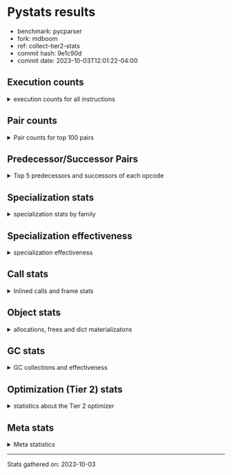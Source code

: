 
# Pystats results

- benchmark: pycparser
- fork: mdboom
- ref: collect-tier2-stats
- commit hash: 9e1c90d
- commit date: 2023-10-03T12:01:22-04:00

## Execution counts

<details>
<summary> execution counts for all instructions </summary>

|Name | Count | Self | Cumulative | Miss ratio | 
|---|---:|---:|---:|---:|
| LOAD_FAST | 1,710,111,840 | 28.3% | 28.3% |  |
| LOAD_CONST | 450,897,660 | 7.5% | 35.7% |  |
| STORE_FAST | 384,538,240 | 6.4% | 42.1% |  |
| LOAD_ATTR_INSTANCE_VALUE | 310,093,660 | 5.1% | 47.2% | 2.7% |
| POP_JUMP_IF_FALSE | 212,289,840 | 3.5% | 50.7% |  |
| STORE_ATTR_INSTANCE_VALUE | 195,926,160 | 3.2% | 54.0% | 0.0% |
| LOAD_ATTR_METHOD_NO_DICT | 166,929,060 | 2.8% | 56.7% |  |
| RESUME_CHECK | 158,563,020 | 2.6% | 59.3% | 0.0% |
| LOAD_FAST_LOAD_FAST | 143,848,260 | 2.4% | 61.7% |  |
| COMPARE_OP_INT | 119,322,300 | 2.0% | 63.7% |  |
| BINARY_SUBSCR_LIST_INT | 113,346,180 | 1.9% | 65.6% |  |
| LOAD_GLOBAL_BUILTIN | 109,425,320 | 1.8% | 67.4% | 0.0% |
| UNARY_NEGATIVE | 105,292,140 | 1.7% | 69.1% |  |
| POP_JUMP_IF_TRUE | 101,705,820 | 1.7% | 70.8% |  |
| BINARY_SUBSCR_DICT | 94,511,880 | 1.6% | 72.4% |  |
| RETURN_VALUE | 89,136,180 | 1.5% | 73.8% |  |
| CALL | 81,869,200 | 1.4% | 75.2% |  |
| EXTENDED_ARG | 78,404,220 | 1.3% | 76.5% |  |
| CALL_LIST_APPEND | 70,492,980 | 1.2% | 77.6% |  |
| RETURN_CONST | 69,428,580 | 1.1% | 78.8% |  |
| ENTER_EXECUTOR | 65,375,060 | 1.1% | 79.9% |  |
| CALL_METHOD_DESCRIPTOR_FAST | 54,265,500 | 0.9% | 80.8% |  |
| LOAD_GLOBAL_MODULE | 53,793,800 | 0.9% | 81.7% | 0.0% |
| DELETE_SUBSCR | 52,349,040 | 0.9% | 82.5% |  |
| BUILD_SLICE | 52,349,040 | 0.9% | 83.4% |  |
| TO_BOOL_BOOL | 49,240,500 | 0.8% | 84.2% |  |
| CALL_PY_EXACT_ARGS | 47,967,840 | 0.8% | 85.0% | 31.5% |
| TO_BOOL_ALWAYS_TRUE | 47,114,300 | 0.8% | 85.8% | 27.9% |
| INTERPRETER_EXIT | 45,924,480 | 0.8% | 86.5% |  |
| JUMP_FORWARD | 44,115,180 | 0.7% | 87.3% |  |
| POP_TOP | 41,883,540 | 0.7% | 88.0% |  |
| CALL_ISINSTANCE | 40,892,520 | 0.7% | 88.6% |  |
| STORE_ATTR_SLOT | 36,083,760 | 0.6% | 89.2% | 1.1% |
| BINARY_SUBSCR_GETITEM | 35,514,600 | 0.6% | 89.8% |  |
| TO_BOOL_NONE | 35,510,380 | 0.6% | 90.4% | 46.8% |
| POP_JUMP_IF_NONE | 35,176,500 | 0.6% | 91.0% |  |
| TO_BOOL_INT | 34,549,500 | 0.6% | 91.6% |  |
| LOAD_ATTR_WITH_HINT | 33,999,540 | 0.6% | 92.1% | 0.3% |
| BINARY_OP_SUBTRACT_INT | 30,116,640 | 0.5% | 92.6% |  |
| CALL_BOUND_METHOD_EXACT_ARGS | 28,155,540 | 0.5% | 93.1% | 50.9% |
| BINARY_SUBSCR | 27,511,200 | 0.5% | 93.5% |  |
| STORE_SUBSCR | 26,781,120 | 0.4% | 94.0% |  |
| NOP | 26,771,520 | 0.4% | 94.4% |  |
| BINARY_SLICE | 26,648,700 | 0.4% | 94.9% |  |
| STORE_SUBSCR_LIST_INT | 26,174,520 | 0.4% | 95.3% |  |
| LOAD_ATTR | 25,638,620 | 0.4% | 95.7% |  |
| PUSH_NULL | 21,041,580 | 0.3% | 96.1% |  |
| LOAD_ATTR_METHOD_WITH_VALUES | 20,417,700 | 0.3% | 96.4% | 0.0% |
| CALL_LEN | 16,612,560 | 0.3% | 96.7% |  |
| UNPACK_SEQUENCE_TWO_TUPLE | 14,913,660 | 0.2% | 96.9% |  |
| LOAD_ATTR_MODULE | 13,719,580 | 0.2% | 97.2% |  |
| CALL_BUILTIN_FAST | 12,358,200 | 0.2% | 97.4% |  |
| SWAP | 12,204,300 | 0.2% | 97.6% |  |
| GET_ITER | 10,604,280 | 0.2% | 97.7% |  |
| STORE_FAST_LOAD_FAST | 10,487,700 | 0.2% | 97.9% |  |
| CONTAINS_OP | 9,718,140 | 0.2% | 98.1% |  |
| BINARY_OP_ADD_INT | 9,573,540 | 0.2% | 98.2% |  |
| LOAD_ATTR_SLOT | 8,975,340 | 0.1% | 98.4% | 24.9% |
| CALL_KW | 8,844,600 | 0.1% | 98.5% |  |
| TO_BOOL_LIST | 8,783,640 | 0.1% | 98.7% | 0.0% |
| STORE_ATTR_WITH_HINT | 8,026,560 | 0.1% | 98.8% | 0.0% |
| FOR_ITER_LIST | 7,959,700 | 0.1% | 98.9% |  |
| BINARY_SUBSCR_STR_INT | 7,780,920 | 0.1% | 99.1% |  |
| POP_JUMP_IF_NOT_NONE | 7,139,700 | 0.1% | 99.2% |  |
| FOR_ITER | 7,000,780 | 0.1% | 99.3% |  |
| BUILD_LIST | 6,893,100 | 0.1% | 99.4% |  |
| STORE_FAST_STORE_FAST | 5,726,580 | 0.1% | 99.5% |  |
| JUMP_BACKWARD | 4,831,340 | 0.1% | 99.6% |  |
| TO_BOOL_STR | 4,108,220 | 0.1% | 99.6% | 0.1% |
| COMPARE_OP_STR | 3,239,520 | 0.1% | 99.7% |  |
| TO_BOOL | 3,138,640 | 0.1% | 99.8% |  |
| COPY | 2,609,220 | 0.0% | 99.8% |  |
| CALL_BUILTIN_CLASS | 2,483,100 | 0.0% | 99.8% |  |
| BINARY_OP | 1,317,800 | 0.0% | 99.9% |  |
| LOAD_FAST_AND_CLEAR | 1,253,280 | 0.0% | 99.9% |  |
| BUILD_TUPLE | 1,163,400 | 0.0% | 99.9% |  |
| LOAD_DEREF | 1,091,820 | 0.0% | 99.9% |  |
| COPY_FREE_VARS | 1,091,700 | 0.0% | 99.9% |  |
| BINARY_OP_ADD_UNICODE | 835,200 | 0.0% | 99.9% |  |
| LIST_APPEND | 729,240 | 0.0% | 100.0% |  |
| CALL_PY_WITH_DEFAULTS | 669,300 | 0.0% | 100.0% |  |
| COMPARE_OP | 406,300 | 0.0% | 100.0% |  |
| STORE_SUBSCR_DICT | 379,680 | 0.0% | 100.0% |  |
| BINARY_SUBSCR_TUPLE_INT | 186,660 | 0.0% | 100.0% |  |
| CALL_METHOD_DESCRIPTOR_O | 180,900 | 0.0% | 100.0% |  |
| CALL_METHOD_DESCRIPTOR_NOARGS | 97,140 | 0.0% | 100.0% |  |
| BUILD_CONST_KEY_MAP | 91,320 | 0.0% | 100.0% |  |
| FORMAT_SIMPLE | 65,880 | 0.0% | 100.0% |  |
| CONVERT_VALUE | 65,880 | 0.0% | 100.0% |  |
| CALL_FUNCTION_EX | 56,100 | 0.0% | 100.0% |  |
| BUILD_STRING | 32,940 | 0.0% | 100.0% |  |
| LOAD_ATTR_PROPERTY | 30,420 | 0.0% | 100.0% |  |
| CALL_STR_1 | 30,420 | 0.0% | 100.0% |  |
| FOR_ITER_TUPLE | 14,700 | 0.0% | 100.0% |  |
| LOAD_FAST_CHECK | 13,860 | 0.0% | 100.0% |  |
| CALL_METHOD_DESCRIPTOR_FAST_WITH_KEYWORDS | 13,860 | 0.0% | 100.0% |  |
| STORE_ATTR | 6,000 | 0.0% | 100.0% |  |
| MAKE_FUNCTION | 3,780 | 0.0% | 100.0% |  |
| BUILD_MAP | 3,600 | 0.0% | 100.0% |  |
| CALL_TUPLE_1 | 1,980 | 0.0% | 100.0% |  |
| CALL_TYPE_1 | 1,440 | 0.0% | 100.0% |  |
| EXIT_INIT_CHECK | 900 | 0.0% | 100.0% |  |
| CALL_ALLOC_AND_ENTER_INIT | 900 | 0.0% | 100.0% |  |
| CALL_BUILTIN_FAST_WITH_KEYWORDS | 780 | 0.0% | 100.0% |  |
| STORE_GLOBAL | 720 | 0.0% | 100.0% |  |
| STORE_NAME | 360 | 0.0% | 100.0% |  |
| RESUME | 360 | 0.0% | 100.0% | 805.6% |
| IMPORT_NAME | 360 | 0.0% | 100.0% |  |
| LOAD_GLOBAL | 260 | 0.0% | 100.0% |  |
| LIST_EXTEND | 240 | 0.0% | 100.0% |  |
| YIELD_VALUE | 180 | 0.0% | 100.0% |  |
| DICT_MERGE | 180 | 0.0% | 100.0% |  |
| BINARY_OP_INPLACE_ADD_UNICODE | 180 | 0.0% | 100.0% |  |
| BEFORE_WITH | 180 | 0.0% | 100.0% |  |
| FOR_ITER_RANGE | 120 | 0.0% | 100.0% |  |
| RETURN_GENERATOR | 60 | 0.0% | 100.0% |  |
| CALL_INTRINSIC_1 | 60 | 0.0% | 100.0% |  |
| BINARY_OP_SUBTRACT_FLOAT | 60 | 0.0% | 100.0% |  |
| UNPACK_SEQUENCE | 20 | 0.0% | 100.0% |  |


</details>

## Pair counts

<details>
<summary> Pair counts for top 100 pairs </summary>

|Pair | Count | Self | Cumulative | 
|---|---:|---:|---:|
| LOAD_FAST LOAD_FAST | 276,990,120 | 4.6% | 4.6% |
| STORE_FAST LOAD_FAST | 276,483,900 | 4.6% | 9.1% |
| LOAD_FAST LOAD_ATTR_INSTANCE_VALUE | 241,777,860 | 4.0% | 13.1% |
| LOAD_FAST LOAD_CONST | 241,698,660 | 4.0% | 17.1% |
| POP_JUMP_IF_FALSE LOAD_FAST | 189,259,920 | 3.1% | 20.3% |
| LOAD_FAST STORE_ATTR_INSTANCE_VALUE | 133,355,160 | 2.2% | 22.5% |
| LOAD_ATTR_INSTANCE_VALUE STORE_FAST | 121,242,840 | 2.0% | 24.5% |
| LOAD_ATTR_METHOD_NO_DICT LOAD_FAST | 113,310,360 | 1.9% | 26.4% |
| LOAD_ATTR_INSTANCE_VALUE LOAD_FAST | 112,242,600 | 1.9% | 28.2% |
| COMPARE_OP_INT POP_JUMP_IF_FALSE | 110,728,020 | 1.8% | 30.0% |
| LOAD_CONST COMPARE_OP_INT | 110,135,040 | 1.8% | 31.9% |
| LOAD_FAST UNARY_NEGATIVE | 105,292,140 | 1.7% | 33.6% |
| LOAD_FAST LOAD_ATTR_METHOD_NO_DICT | 99,461,120 | 1.6% | 35.2% |
| STORE_ATTR_INSTANCE_VALUE LOAD_FAST | 93,973,260 | 1.6% | 36.8% |
| UNARY_NEGATIVE LOAD_CONST | 78,523,560 | 1.3% | 38.1% |
| LOAD_FAST BINARY_SUBSCR_LIST_INT | 74,763,360 | 1.2% | 39.3% |
| LOAD_GLOBAL_BUILTIN LOAD_FAST | 72,500,460 | 1.2% | 40.5% |
| POP_JUMP_IF_TRUE LOAD_FAST | 70,971,000 | 1.2% | 41.7% |
| LOAD_FAST CALL_LIST_APPEND | 69,826,500 | 1.2% | 42.9% |
| CALL STORE_FAST | 67,824,420 | 1.1% | 44.0% |
| RESUME_CHECK LOAD_GLOBAL_BUILTIN | 66,343,060 | 1.1% | 45.1% |
| LOAD_FAST BINARY_SUBSCR_DICT | 60,966,600 | 1.0% | 46.1% |
| LOAD_CONST BUILD_SLICE | 52,349,040 | 0.9% | 46.9% |
| DELETE_SUBSCR LOAD_FAST | 52,349,040 | 0.9% | 47.8% |
| BUILD_SLICE DELETE_SUBSCR | 52,349,040 | 0.9% | 48.7% |
| CALL_PY_EXACT_ARGS RESUME_CHECK | 47,157,120 | 0.8% | 49.5% |
| TO_BOOL_ALWAYS_TRUE POP_JUMP_IF_TRUE | 46,775,340 | 0.8% | 50.2% |
| CACHE RESUME_CHECK | 45,924,060 | 0.8% | 51.0% |
| CALL_METHOD_DESCRIPTOR_FAST STORE_FAST | 44,345,280 | 0.7% | 51.7% |
| RESUME_CHECK LOAD_FAST | 43,894,380 | 0.7% | 52.5% |
| TO_BOOL_BOOL POP_JUMP_IF_FALSE | 42,478,500 | 0.7% | 53.2% |
| JUMP_FORWARD LOAD_FAST | 42,436,380 | 0.7% | 53.9% |
| STORE_FAST JUMP_FORWARD | 42,280,020 | 0.7% | 54.6% |
| CALL_ISINSTANCE TO_BOOL_BOOL | 40,862,100 | 0.7% | 55.2% |
| RETURN_VALUE LOAD_FAST | 40,338,420 | 0.7% | 55.9% |
| LOAD_FAST CALL_METHOD_DESCRIPTOR_FAST | 39,843,240 | 0.7% | 56.6% |
| RESUME_CHECK LOAD_FAST_LOAD_FAST | 38,190,960 | 0.6% | 57.2% |
| RETURN_CONST INTERPRETER_EXIT | 37,767,600 | 0.6% | 57.8% |
| LOAD_CONST LOAD_FAST | 36,821,340 | 0.6% | 58.4% |
| LOAD_GLOBAL_BUILTIN CALL_ISINSTANCE | 36,057,000 | 0.6% | 59.0% |
| LOAD_GLOBAL_MODULE CALL | 35,956,040 | 0.6% | 59.6% |
| LOAD_FAST LOAD_GLOBAL_BUILTIN | 35,672,580 | 0.6% | 60.2% |
| LOAD_ATTR_INSTANCE_VALUE RETURN_VALUE | 35,545,020 | 0.6% | 60.8% |
| BINARY_SUBSCR_LIST_INT LOAD_ATTR_INSTANCE_VALUE | 35,514,600 | 0.6% | 61.4% |
| BINARY_SUBSCR_GETITEM RESUME_CHECK | 35,514,600 | 0.6% | 62.0% |
| LOAD_CONST BINARY_SUBSCR_GETITEM | 35,514,580 | 0.6% | 62.5% |
| POP_JUMP_IF_NONE LOAD_FAST | 35,163,180 | 0.6% | 63.1% |
| CALL_LIST_APPEND LOAD_FAST | 35,111,460 | 0.6% | 63.7% |
| TO_BOOL_NONE POP_JUMP_IF_TRUE | 34,769,360 | 0.6% | 64.3% |
| LOAD_FAST TO_BOOL_INT | 34,549,500 | 0.6% | 64.9% |
| LOAD_FAST EXTENDED_ARG | 34,549,500 | 0.6% | 65.4% |
| EXTENDED_ARG POP_JUMP_IF_NONE | 34,549,500 | 0.6% | 66.0% |
| TO_BOOL_INT POP_JUMP_IF_FALSE | 34,549,320 | 0.6% | 66.6% |
| BINARY_SUBSCR_DICT LOAD_ATTR_METHOD_NO_DICT | 34,518,240 | 0.6% | 67.1% |
| LOAD_FAST_LOAD_FAST STORE_ATTR_SLOT | 34,114,380 | 0.6% | 67.7% |
| LOAD_FAST CALL_PY_EXACT_ARGS | 32,439,860 | 0.5% | 68.2% |
| RETURN_CONST POP_TOP | 29,370,000 | 0.5% | 68.7% |
| BINARY_SUBSCR_DICT LOAD_FAST | 29,053,380 | 0.5% | 69.2% |
| EXTENDED_ARG ENTER_EXECUTOR | 28,655,620 | 0.5% | 69.7% |
| STORE_ATTR_INSTANCE_VALUE RETURN_CONST | 28,505,100 | 0.5% | 70.2% |
| POP_TOP LOAD_FAST | 28,115,160 | 0.5% | 70.6% |
| STORE_FAST LOAD_GLOBAL_MODULE | 27,827,320 | 0.5% | 71.1% |
| BINARY_SUBSCR_DICT STORE_FAST | 27,624,780 | 0.5% | 71.5% |
| LOAD_ATTR_METHOD_NO_DICT LOAD_FAST_LOAD_FAST | 27,525,540 | 0.5% | 72.0% |
| LOAD_CONST BINARY_SUBSCR | 27,504,140 | 0.5% | 72.4% |
| LOAD_FAST_LOAD_FAST CALL | 27,463,980 | 0.5% | 72.9% |
| CALL_BOUND_METHOD_EXACT_ARGS RESUME_CHECK | 27,319,440 | 0.5% | 73.3% |
| LOAD_FAST_LOAD_FAST LOAD_ATTR_INSTANCE_VALUE | 27,281,160 | 0.5% | 73.8% |
| CALL_LIST_APPEND EXTENDED_ARG | 27,236,160 | 0.5% | 74.2% |
| BINARY_SUBSCR_LIST_INT STORE_ATTR_INSTANCE_VALUE | 27,097,200 | 0.4% | 74.7% |
| STORE_ATTR_INSTANCE_VALUE LOAD_CONST | 26,829,960 | 0.4% | 75.1% |
| BINARY_SUBSCR_LIST_INT STORE_FAST | 26,794,260 | 0.4% | 75.6% |
| LOAD_CONST STORE_SUBSCR | 26,772,000 | 0.4% | 76.0% |
| NOP LOAD_FAST | 26,769,660 | 0.4% | 76.5% |
| UNARY_NEGATIVE BINARY_SUBSCR_LIST_INT | 26,768,580 | 0.4% | 76.9% |
| STORE_ATTR_INSTANCE_VALUE NOP | 26,768,580 | 0.4% | 77.4% |
| BINARY_SUBSCR BINARY_SUBSCR_DICT | 26,768,580 | 0.4% | 77.8% |
| LOAD_CONST BINARY_SLICE | 26,646,720 | 0.4% | 78.2% |
| STORE_SUBSCR RETURN_CONST | 26,443,380 | 0.4% | 78.7% |
| BINARY_SLICE STORE_FAST | 26,174,700 | 0.4% | 79.1% |
| STORE_SUBSCR_LIST_INT LOAD_FAST | 26,174,520 | 0.4% | 79.5% |
| LOAD_CONST STORE_SUBSCR_LIST_INT | 26,174,520 | 0.4% | 80.0% |
| LOAD_CONST BINARY_OP_SUBTRACT_INT | 26,174,520 | 0.4% | 80.4% |
| BINARY_OP_SUBTRACT_INT LOAD_CONST | 26,174,520 | 0.4% | 80.8% |
| LOAD_FAST LOAD_ATTR_WITH_HINT | 25,987,860 | 0.4% | 81.3% |
| ENTER_EXECUTOR TO_BOOL_ALWAYS_TRUE | 25,957,500 | 0.4% | 81.7% |
| LOAD_FAST TO_BOOL_NONE | 25,869,580 | 0.4% | 82.1% |
| LOAD_FAST LOAD_ATTR | 25,466,800 | 0.4% | 82.5% |
| LOAD_FAST_LOAD_FAST STORE_ATTR_INSTANCE_VALUE | 25,042,860 | 0.4% | 83.0% |
| STORE_ATTR_SLOT LOAD_FAST_LOAD_FAST | 22,764,240 | 0.4% | 83.3% |
| ENTER_EXECUTOR LOAD_ATTR_METHOD_NO_DICT | 22,574,280 | 0.4% | 83.7% |
| STORE_FAST LOAD_FAST_LOAD_FAST | 22,477,020 | 0.4% | 84.1% |
| LOAD_FAST TO_BOOL_ALWAYS_TRUE | 20,702,100 | 0.3% | 84.4% |
| STORE_ATTR_INSTANCE_VALUE LOAD_FAST_LOAD_FAST | 19,844,760 | 0.3% | 84.8% |
| POP_JUMP_IF_TRUE ENTER_EXECUTOR | 18,276,900 | 0.3% | 85.1% |
| LOAD_CONST LOAD_CONST | 18,239,340 | 0.3% | 85.4% |
| LOAD_FAST CALL_BOUND_METHOD_EXACT_ARGS | 17,569,560 | 0.3% | 85.6% |
| RETURN_VALUE STORE_FAST | 14,718,960 | 0.2% | 85.9% |
| LOAD_GLOBAL_MODULE LOAD_ATTR_MODULE | 13,639,880 | 0.2% | 86.1% |
| BINARY_SUBSCR_LIST_INT LOAD_CONST | 13,515,960 | 0.2% | 86.3% |


</details>

## Predecessor/Successor Pairs

<details>
<summary> Top 5 predecessors and successors of each opcode </summary>

### BINARY_SLICE

<details>
<summary> Successors and predecessors for BINARY_SLICE </summary>

|Predecessors | Count | Percentage | 
|---|---:|---:|
| LOAD_CONST | 26,646,720 | 100.0% |
| LOAD_FAST | 1,980 | 0.0% |

|Successors | Count | Percentage | 
|---|---:|---:|
| STORE_FAST | 26,174,700 | 98.2% |
| GET_ITER | 405,480 | 1.5% |
| LOAD_CONST | 42,300 | 0.2% |
| CALL_METHOD_DESCRIPTOR_O | 13,860 | 0.1% |
| LOAD_FAST | 5,280 | 0.0% |


</details>

### CACHE

<details>
<summary> Successors and predecessors for CACHE </summary>

|Predecessors | Count | Percentage | 
|---|---:|---:|

|Successors | Count | Percentage | 
|---|---:|---:|
| RESUME_CHECK | 45,924,060 | 100.0% |
| RESUME | 360 | 0.0% |
| POP_TOP | 60 | 0.0% |


</details>

### BEFORE_WITH

<details>
<summary> Successors and predecessors for BEFORE_WITH </summary>

|Predecessors | Count | Percentage | 
|---|---:|---:|
| CALL_BUILTIN_FAST_WITH_KEYWORDS | 180 | 100.0% |

|Successors | Count | Percentage | 
|---|---:|---:|
| STORE_FAST | 180 | 100.0% |


</details>

### BINARY_OP_INPLACE_ADD_UNICODE

<details>
<summary> Successors and predecessors for BINARY_OP_INPLACE_ADD_UNICODE </summary>

|Predecessors | Count | Percentage | 
|---|---:|---:|
| BINARY_OP_ADD_UNICODE | 180 | 100.0% |

|Successors | Count | Percentage | 
|---|---:|---:|
| JUMP_BACKWARD | 180 | 100.0% |


</details>

### BINARY_SUBSCR

<details>
<summary> Successors and predecessors for BINARY_SUBSCR </summary>

|Predecessors | Count | Percentage | 
|---|---:|---:|
| LOAD_CONST | 27,504,140 | 100.0% |
| BINARY_SUBSCR | 7,060 | 0.0% |

|Successors | Count | Percentage | 
|---|---:|---:|
| BINARY_SUBSCR_DICT | 26,768,580 | 97.3% |
| LOAD_FAST | 362,100 | 1.3% |
| LOAD_ATTR_METHOD_NO_DICT | 358,800 | 1.3% |
| STORE_FAST | 12,240 | 0.0% |
| BINARY_SUBSCR | 7,060 | 0.0% |


</details>

### DELETE_SUBSCR

<details>
<summary> Successors and predecessors for DELETE_SUBSCR </summary>

|Predecessors | Count | Percentage | 
|---|---:|---:|
| BUILD_SLICE | 52,349,040 | 100.0% |

|Successors | Count | Percentage | 
|---|---:|---:|
| LOAD_FAST | 52,349,040 | 100.0% |


</details>

### EXIT_INIT_CHECK

<details>
<summary> Successors and predecessors for EXIT_INIT_CHECK </summary>

|Predecessors | Count | Percentage | 
|---|---:|---:|
| RETURN_CONST | 900 | 100.0% |

|Successors | Count | Percentage | 
|---|---:|---:|
| RETURN_VALUE | 900 | 100.0% |


</details>

### FORMAT_SIMPLE

<details>
<summary> Successors and predecessors for FORMAT_SIMPLE </summary>

|Predecessors | Count | Percentage | 
|---|---:|---:|
| CONVERT_VALUE | 65,880 | 100.0% |

|Successors | Count | Percentage | 
|---|---:|---:|
| LOAD_CONST | 63,360 | 96.2% |
| BUILD_STRING | 2,520 | 3.8% |


</details>

### GET_ITER

<details>
<summary> Successors and predecessors for GET_ITER </summary>

|Predecessors | Count | Percentage | 
|---|---:|---:|
| LOAD_ATTR_INSTANCE_VALUE | 5,560,200 | 52.4% |
| CALL_BUILTIN_CLASS | 2,223,960 | 21.0% |
| LOAD_FAST | 1,740,300 | 16.4% |
| LOAD_ATTR_SLOT | 670,980 | 6.3% |
| BINARY_SLICE | 405,480 | 3.8% |

|Successors | Count | Percentage | 
|---|---:|---:|
| EXTENDED_ARG | 6,009,360 | 56.7% |
| FOR_ITER | 2,630,820 | 24.8% |
| FOR_ITER_LIST | 1,323,180 | 12.5% |
| LOAD_FAST_AND_CLEAR | 627,000 | 5.9% |
| FOR_ITER_TUPLE | 13,860 | 0.1% |


</details>

### INTERPRETER_EXIT

<details>
<summary> Successors and predecessors for INTERPRETER_EXIT </summary>

|Predecessors | Count | Percentage | 
|---|---:|---:|
| RETURN_CONST | 37,767,600 | 82.2% |
| RETURN_VALUE | 8,156,700 | 17.8% |
| YIELD_VALUE | 180 | 0.0% |

|Successors | Count | Percentage | 
|---|---:|---:|


</details>

### MAKE_FUNCTION

<details>
<summary> Successors and predecessors for MAKE_FUNCTION </summary>

|Predecessors | Count | Percentage | 
|---|---:|---:|
| LOAD_CONST | 3,780 | 100.0% |

|Successors | Count | Percentage | 
|---|---:|---:|
| STORE_FAST | 2,520 | 66.7% |
| LOAD_CONST | 1,260 | 33.3% |


</details>

### NOP

<details>
<summary> Successors and predecessors for NOP </summary>

|Predecessors | Count | Percentage | 
|---|---:|---:|
| STORE_ATTR_INSTANCE_VALUE | 26,768,580 | 100.0% |
| POP_JUMP_IF_FALSE | 1,620 | 0.0% |
| STORE_FAST | 720 | 0.0% |
| POP_JUMP_IF_TRUE | 180 | 0.0% |
| FOR_ITER | 180 | 0.0% |

|Successors | Count | Percentage | 
|---|---:|---:|
| LOAD_FAST | 26,769,660 | 100.0% |
| LOAD_GLOBAL_MODULE | 1,620 | 0.0% |
| LOAD_CONST | 180 | 0.0% |
| LOAD_DEREF | 60 | 0.0% |


</details>

### POP_TOP

<details>
<summary> Successors and predecessors for POP_TOP </summary>

|Predecessors | Count | Percentage | 
|---|---:|---:|
| RETURN_CONST | 29,370,000 | 70.1% |
| SWAP | 9,129,180 | 21.8% |
| STORE_FAST | 1,406,340 | 3.4% |
| POP_JUMP_IF_TRUE | 1,007,700 | 2.4% |
| CALL_METHOD_DESCRIPTOR_FAST | 800,880 | 1.9% |

|Successors | Count | Percentage | 
|---|---:|---:|
| LOAD_FAST | 28,115,160 | 67.1% |
| RETURN_VALUE | 9,129,180 | 21.8% |
| RETURN_CONST | 1,960,200 | 4.7% |
| EXTENDED_ARG | 1,406,340 | 3.4% |
| LOAD_GLOBAL_BUILTIN | 634,980 | 1.5% |


</details>

### PUSH_NULL

<details>
<summary> Successors and predecessors for PUSH_NULL </summary>

|Predecessors | Count | Percentage | 
|---|---:|---:|
| LOAD_FAST | 12,948,060 | 61.5% |
| LOAD_ATTR_MODULE | 7,001,740 | 33.3% |
| LOAD_DEREF | 1,091,760 | 5.2% |
| LOAD_ATTR | 20 | 0.0% |

|Successors | Count | Percentage | 
|---|---:|---:|
| LOAD_FAST | 11,164,620 | 53.1% |
| CALL_BOUND_METHOD_EXACT_ARGS | 7,780,920 | 37.0% |
| LOAD_FAST_LOAD_FAST | 1,093,380 | 5.2% |
| LOAD_CONST | 965,520 | 4.6% |
| LOAD_GLOBAL_BUILTIN | 35,040 | 0.2% |


</details>

### RETURN_GENERATOR

<details>
<summary> Successors and predecessors for RETURN_GENERATOR </summary>

|Predecessors | Count | Percentage | 
|---|---:|---:|
| CALL_PY_WITH_DEFAULTS | 60 | 100.0% |

|Successors | Count | Percentage | 
|---|---:|---:|
| CALL_BUILTIN_CLASS | 40 | 66.7% |
| CALL | 20 | 33.3% |


</details>

### RETURN_VALUE

<details>
<summary> Successors and predecessors for RETURN_VALUE </summary>

|Predecessors | Count | Percentage | 
|---|---:|---:|
| LOAD_ATTR_INSTANCE_VALUE | 35,545,020 | 39.9% |
| CALL_BUILTIN_FAST | 12,151,560 | 13.6% |
| POP_TOP | 9,129,180 | 10.2% |
| LOAD_FAST | 8,200,740 | 9.2% |
| CALL_LEN | 8,091,000 | 9.1% |

|Successors | Count | Percentage | 
|---|---:|---:|
| LOAD_FAST | 40,338,420 | 45.3% |
| STORE_FAST | 14,718,960 | 16.5% |
| INTERPRETER_EXIT | 8,156,700 | 9.2% |
| CALL | 6,160,020 | 6.9% |
| LOAD_CONST | 4,650,420 | 5.2% |


</details>

### STORE_SUBSCR

<details>
<summary> Successors and predecessors for STORE_SUBSCR </summary>

|Predecessors | Count | Percentage | 
|---|---:|---:|
| LOAD_CONST | 26,772,000 | 100.0% |
| STORE_SUBSCR | 9,120 | 0.0% |

|Successors | Count | Percentage | 
|---|---:|---:|
| RETURN_CONST | 26,443,380 | 98.7% |
| LOAD_FAST | 328,620 | 1.2% |
| STORE_SUBSCR | 9,120 | 0.0% |


</details>

### TO_BOOL

<details>
<summary> Successors and predecessors for TO_BOOL </summary>

|Predecessors | Count | Percentage | 
|---|---:|---:|
| LOAD_FAST | 3,003,500 | 95.7% |
| TO_BOOL_NONE | 65,840 | 2.1% |
| TO_BOOL | 58,800 | 1.9% |
| ENTER_EXECUTOR | 6,240 | 0.2% |
| COPY | 3,720 | 0.1% |

|Successors | Count | Percentage | 
|---|---:|---:|
| POP_JUMP_IF_TRUE | 3,006,540 | 95.8% |
| TO_BOOL_NONE | 65,840 | 2.1% |
| TO_BOOL | 58,800 | 1.9% |
| POP_JUMP_IF_FALSE | 7,280 | 0.2% |
| EXTENDED_ARG | 180 | 0.0% |


</details>

### UNARY_NEGATIVE

<details>
<summary> Successors and predecessors for UNARY_NEGATIVE </summary>

|Predecessors | Count | Percentage | 
|---|---:|---:|
| LOAD_FAST | 105,292,140 | 100.0% |

|Successors | Count | Percentage | 
|---|---:|---:|
| LOAD_CONST | 78,523,560 | 74.6% |
| BINARY_SUBSCR_LIST_INT | 26,768,580 | 25.4% |


</details>

### BINARY_OP

<details>
<summary> Successors and predecessors for BINARY_OP </summary>

|Predecessors | Count | Percentage | 
|---|---:|---:|
| LOAD_FAST | 814,040 | 61.8% |
| RETURN_VALUE | 406,200 | 30.8% |
| POP_JUMP_IF_TRUE | 79,020 | 6.0% |
| BUILD_LIST | 17,700 | 1.3% |
| BINARY_OP | 600 | 0.0% |

|Successors | Count | Percentage | 
|---|---:|---:|
| LOAD_FAST | 505,620 | 38.4% |
| LOAD_CONST | 405,480 | 30.8% |
| BINARY_OP_ADD_UNICODE | 405,480 | 30.8% |
| BINARY_OP | 600 | 0.0% |
| CALL_BUILTIN_FAST_WITH_KEYWORDS | 360 | 0.0% |


</details>

### BUILD_CONST_KEY_MAP

<details>
<summary> Successors and predecessors for BUILD_CONST_KEY_MAP </summary>

|Predecessors | Count | Percentage | 
|---|---:|---:|
| LOAD_CONST | 91,320 | 100.0% |

|Successors | Count | Percentage | 
|---|---:|---:|
| LOAD_FAST | 91,320 | 100.0% |


</details>

### BUILD_LIST

<details>
<summary> Successors and predecessors for BUILD_LIST </summary>

|Predecessors | Count | Percentage | 
|---|---:|---:|
| BUILD_LIST | 1,907,640 | 27.7% |
| RETURN_VALUE | 1,795,500 | 26.0% |
| LOAD_GLOBAL_BUILTIN | 634,800 | 9.2% |
| SWAP | 627,000 | 9.1% |
| LOAD_FAST | 608,640 | 8.8% |

|Successors | Count | Percentage | 
|---|---:|---:|
| BUILD_LIST | 1,907,640 | 27.7% |
| LOAD_FAST | 1,794,360 | 26.0% |
| LOAD_CONST | 1,080,780 | 15.7% |
| STORE_FAST | 1,059,360 | 15.4% |
| SWAP | 627,000 | 9.1% |


</details>

### BUILD_MAP

<details>
<summary> Successors and predecessors for BUILD_MAP </summary>

|Predecessors | Count | Percentage | 
|---|---:|---:|
| STORE_ATTR_INSTANCE_VALUE | 2,340 | 65.0% |
| LOAD_CONST | 360 | 10.0% |
| FOR_ITER | 360 | 10.0% |
| STORE_FAST | 180 | 5.0% |
| RESUME_CHECK | 180 | 5.0% |

|Successors | Count | Percentage | 
|---|---:|---:|
| LOAD_FAST | 3,420 | 95.0% |
| STORE_FAST | 180 | 5.0% |


</details>

### BUILD_SLICE

<details>
<summary> Successors and predecessors for BUILD_SLICE </summary>

|Predecessors | Count | Percentage | 
|---|---:|---:|
| LOAD_CONST | 52,349,040 | 100.0% |

|Successors | Count | Percentage | 
|---|---:|---:|
| DELETE_SUBSCR | 52,349,040 | 100.0% |


</details>

### BUILD_STRING

<details>
<summary> Successors and predecessors for BUILD_STRING </summary>

|Predecessors | Count | Percentage | 
|---|---:|---:|
| LOAD_CONST | 30,420 | 92.3% |
| FORMAT_SIMPLE | 2,520 | 7.7% |

|Successors | Count | Percentage | 
|---|---:|---:|
| RETURN_VALUE | 30,420 | 92.3% |
| LOAD_FAST | 2,520 | 7.7% |


</details>

### BUILD_TUPLE

<details>
<summary> Successors and predecessors for BUILD_TUPLE </summary>

|Predecessors | Count | Percentage | 
|---|---:|---:|
| LOAD_ATTR_MODULE | 969,660 | 83.3% |
| CALL_BUILTIN_FAST | 68,040 | 5.8% |
| LOAD_ATTR | 60,840 | 5.2% |
| BINARY_SUBSCR_TUPLE_INT | 34,920 | 3.0% |
| LOAD_FAST_LOAD_FAST | 28,140 | 2.4% |

|Successors | Count | Percentage | 
|---|---:|---:|
| CALL_ISINSTANCE | 994,980 | 85.5% |
| LIST_APPEND | 68,040 | 5.8% |
| CALL_LIST_APPEND | 48,780 | 4.2% |
| RETURN_VALUE | 44,340 | 3.8% |
| STORE_FAST | 5,640 | 0.5% |


</details>

### CALL

<details>
<summary> Successors and predecessors for CALL </summary>

|Predecessors | Count | Percentage | 
|---|---:|---:|
| LOAD_GLOBAL_MODULE | 35,956,040 | 43.9% |
| LOAD_FAST_LOAD_FAST | 27,463,980 | 33.5% |
| LOAD_ATTR_METHOD_NO_DICT | 9,187,080 | 11.2% |
| RETURN_VALUE | 6,160,020 | 7.5% |
| LOAD_ATTR_SLOT | 1,613,460 | 2.0% |

|Successors | Count | Percentage | 
|---|---:|---:|
| STORE_FAST | 67,824,420 | 82.8% |
| LOAD_FAST | 12,783,600 | 15.6% |
| BINARY_OP_ADD_INT | 1,194,660 | 1.5% |
| TO_BOOL_BOOL | 40,740 | 0.0% |
| CALL | 21,800 | 0.0% |


</details>

### CALL_FUNCTION_EX

<details>
<summary> Successors and predecessors for CALL_FUNCTION_EX </summary>

|Predecessors | Count | Percentage | 
|---|---:|---:|
| LOAD_FAST | 55,860 | 99.6% |
| DICT_MERGE | 180 | 0.3% |
| CALL_INTRINSIC_1 | 60 | 0.1% |

|Successors | Count | Percentage | 
|---|---:|---:|
| CALL_LIST_APPEND | 55,800 | 99.5% |
| RESUME_CHECK | 240 | 0.4% |
| COPY_FREE_VARS | 60 | 0.1% |


</details>

### CALL_INTRINSIC_1

<details>
<summary> Successors and predecessors for CALL_INTRINSIC_1 </summary>

|Predecessors | Count | Percentage | 
|---|---:|---:|
| LIST_EXTEND | 60 | 100.0% |

|Successors | Count | Percentage | 
|---|---:|---:|
| CALL_FUNCTION_EX | 60 | 100.0% |


</details>

### CALL_KW

<details>
<summary> Successors and predecessors for CALL_KW </summary>

|Predecessors | Count | Percentage | 
|---|---:|---:|
| LOAD_CONST | 8,844,600 | 100.0% |

|Successors | Count | Percentage | 
|---|---:|---:|
| RETURN_VALUE | 3,967,560 | 44.9% |
| LOAD_FAST | 2,101,080 | 23.8% |
| STORE_FAST | 1,707,900 | 19.3% |
| RESUME_CHECK | 855,060 | 9.7% |
| BUILD_LIST | 162,720 | 1.8% |


</details>

### COMPARE_OP

<details>
<summary> Successors and predecessors for COMPARE_OP </summary>

|Predecessors | Count | Percentage | 
|---|---:|---:|
| BUILD_LIST | 406,200 | 100.0% |
| COMPARE_OP | 100 | 0.0% |

|Successors | Count | Percentage | 
|---|---:|---:|
| POP_JUMP_IF_FALSE | 406,200 | 100.0% |
| COMPARE_OP | 100 | 0.0% |


</details>

### CONTAINS_OP

<details>
<summary> Successors and predecessors for CONTAINS_OP </summary>

|Predecessors | Count | Percentage | 
|---|---:|---:|
| LOAD_FAST | 7,795,860 | 80.2% |
| LOAD_CONST | 1,241,160 | 12.8% |
| BINARY_SUBSCR_DICT | 566,040 | 5.8% |
| LOAD_ATTR_INSTANCE_VALUE | 98,580 | 1.0% |
| LOAD_FAST_LOAD_FAST | 15,840 | 0.2% |

|Successors | Count | Percentage | 
|---|---:|---:|
| POP_JUMP_IF_FALSE | 8,516,220 | 87.6% |
| POP_JUMP_IF_TRUE | 752,040 | 7.7% |
| STORE_FAST | 449,880 | 4.6% |


</details>

### CONVERT_VALUE

<details>
<summary> Successors and predecessors for CONVERT_VALUE </summary>

|Predecessors | Count | Percentage | 
|---|---:|---:|
| LOAD_FAST | 35,460 | 53.8% |
| LOAD_ATTR_INSTANCE_VALUE | 30,420 | 46.2% |

|Successors | Count | Percentage | 
|---|---:|---:|
| FORMAT_SIMPLE | 65,880 | 100.0% |


</details>

### COPY

<details>
<summary> Successors and predecessors for COPY </summary>

|Predecessors | Count | Percentage | 
|---|---:|---:|
| LOAD_ATTR_INSTANCE_VALUE | 1,194,660 | 45.8% |
| LOAD_FAST | 767,280 | 29.4% |
| RETURN_VALUE | 559,680 | 21.5% |
| LOAD_CONST | 49,020 | 1.9% |
| CALL_BUILTIN_FAST | 30,420 | 1.2% |

|Successors | Count | Percentage | 
|---|---:|---:|
| LOAD_ATTR_INSTANCE_VALUE | 1,194,660 | 45.8% |
| TO_BOOL_NONE | 1,121,820 | 43.0% |
| TO_BOOL_ALWAYS_TRUE | 116,300 | 4.5% |
| TO_BOOL_LIST | 93,280 | 3.6% |
| LOAD_FAST | 49,020 | 1.9% |


</details>

### COPY_FREE_VARS

<details>
<summary> Successors and predecessors for COPY_FREE_VARS </summary>

|Predecessors | Count | Percentage | 
|---|---:|---:|
| CALL_BOUND_METHOD_EXACT_ARGS | 565,560 | 51.8% |
| CALL_PY_EXACT_ARGS | 526,080 | 48.2% |
| CALL_FUNCTION_EX | 60 | 0.0% |

|Successors | Count | Percentage | 
|---|---:|---:|
| RESUME_CHECK | 1,091,700 | 100.0% |


</details>

### DICT_MERGE

<details>
<summary> Successors and predecessors for DICT_MERGE </summary>

|Predecessors | Count | Percentage | 
|---|---:|---:|
| LOAD_FAST | 180 | 100.0% |

|Successors | Count | Percentage | 
|---|---:|---:|
| CALL_FUNCTION_EX | 180 | 100.0% |


</details>

### ENTER_EXECUTOR

<details>
<summary> Successors and predecessors for ENTER_EXECUTOR </summary>

|Predecessors | Count | Percentage | 
|---|---:|---:|
| EXTENDED_ARG | 28,655,620 | 43.8% |
| POP_JUMP_IF_TRUE | 18,276,900 | 28.0% |
| POP_JUMP_IF_FALSE | 8,426,280 | 12.9% |
| STORE_FAST | 8,389,680 | 12.8% |
| LIST_APPEND | 715,380 | 1.1% |

|Successors | Count | Percentage | 
|---|---:|---:|
| TO_BOOL_ALWAYS_TRUE | 25,957,500 | 39.7% |
| LOAD_ATTR_METHOD_NO_DICT | 22,574,280 | 34.5% |
| TO_BOOL_NONE | 7,785,420 | 11.9% |
| LOAD_FAST | 7,512,140 | 11.5% |
| ENTER_EXECUTOR | 645,920 | 1.0% |


</details>

### EXTENDED_ARG

<details>
<summary> Successors and predecessors for EXTENDED_ARG </summary>

|Predecessors | Count | Percentage | 
|---|---:|---:|
| LOAD_FAST | 34,549,500 | 44.1% |
| CALL_LIST_APPEND | 27,236,160 | 34.7% |
| COMPARE_OP_INT | 7,780,920 | 9.9% |
| GET_ITER | 6,009,360 | 7.7% |
| POP_TOP | 1,406,340 | 1.8% |

|Successors | Count | Percentage | 
|---|---:|---:|
| POP_JUMP_IF_NONE | 34,549,500 | 44.1% |
| ENTER_EXECUTOR | 28,655,620 | 36.5% |
| POP_JUMP_IF_FALSE | 7,781,100 | 9.9% |
| FOR_ITER_LIST | 6,009,460 | 7.7% |
| JUMP_FORWARD | 1,407,780 | 1.8% |


</details>

### FOR_ITER

<details>
<summary> Successors and predecessors for FOR_ITER </summary>

|Predecessors | Count | Percentage | 
|---|---:|---:|
| JUMP_BACKWARD | 4,367,820 | 62.4% |
| GET_ITER | 2,630,820 | 37.6% |
| FOR_ITER | 1,960 | 0.0% |
| SWAP | 180 | 0.0% |

|Successors | Count | Percentage | 
|---|---:|---:|
| STORE_FAST | 5,527,620 | 79.0% |
| RETURN_CONST | 883,740 | 12.6% |
| LOAD_CONST | 405,480 | 5.8% |
| UNPACK_SEQUENCE_TWO_TUPLE | 152,280 | 2.2% |
| STORE_FAST_LOAD_FAST | 28,440 | 0.4% |


</details>

### IMPORT_NAME

<details>
<summary> Successors and predecessors for IMPORT_NAME </summary>

|Predecessors | Count | Percentage | 
|---|---:|---:|
| LOAD_CONST | 360 | 100.0% |

|Successors | Count | Percentage | 
|---|---:|---:|
| STORE_NAME | 360 | 100.0% |


</details>

### JUMP_BACKWARD

<details>
<summary> Successors and predecessors for JUMP_BACKWARD </summary>

|Predecessors | Count | Percentage | 
|---|---:|---:|
| POP_JUMP_IF_NOT_NONE | 3,578,820 | 74.1% |
| POP_JUMP_IF_TRUE | 1,190,820 | 24.6% |
| CALL_LIST_APPEND | 30,420 | 0.6% |
| LIST_APPEND | 13,860 | 0.3% |
| POP_JUMP_IF_FALSE | 10,020 | 0.2% |

|Successors | Count | Percentage | 
|---|---:|---:|
| FOR_ITER | 4,367,820 | 90.4% |
| LOAD_FAST | 462,180 | 9.6% |
| EXTENDED_ARG | 480 | 0.0% |
| FOR_ITER_LIST | 420 | 0.0% |
| FOR_ITER_TUPLE | 280 | 0.0% |


</details>

### JUMP_FORWARD

<details>
<summary> Successors and predecessors for JUMP_FORWARD </summary>

|Predecessors | Count | Percentage | 
|---|---:|---:|
| STORE_FAST | 42,280,020 | 95.8% |
| EXTENDED_ARG | 1,407,780 | 3.2% |
| RETURN_VALUE | 372,600 | 0.8% |
| POP_TOP | 54,420 | 0.1% |
| STORE_SUBSCR_DICT | 360 | 0.0% |

|Successors | Count | Percentage | 
|---|---:|---:|
| LOAD_FAST | 42,436,380 | 96.2% |
| LOAD_FAST_LOAD_FAST | 1,502,880 | 3.4% |
| STORE_FAST | 82,380 | 0.2% |
| LOAD_GLOBAL_BUILTIN | 40,440 | 0.1% |
| LOAD_CONST | 32,580 | 0.1% |


</details>

### LIST_APPEND

<details>
<summary> Successors and predecessors for LIST_APPEND </summary>

|Predecessors | Count | Percentage | 
|---|---:|---:|
| STORE_FAST_LOAD_FAST | 645,540 | 88.5% |
| BUILD_TUPLE | 68,040 | 9.3% |
| LOAD_FAST | 13,860 | 1.9% |
| CALL_METHOD_DESCRIPTOR_O | 1,800 | 0.2% |

|Successors | Count | Percentage | 
|---|---:|---:|
| ENTER_EXECUTOR | 715,380 | 98.1% |
| JUMP_BACKWARD | 13,860 | 1.9% |


</details>

### LIST_EXTEND

<details>
<summary> Successors and predecessors for LIST_EXTEND </summary>

|Predecessors | Count | Percentage | 
|---|---:|---:|
| LOAD_CONST | 180 | 75.0% |
| LOAD_DEREF | 60 | 25.0% |

|Successors | Count | Percentage | 
|---|---:|---:|
| STORE_FAST | 180 | 75.0% |
| CALL_INTRINSIC_1 | 60 | 25.0% |


</details>

### LOAD_ATTR

<details>
<summary> Successors and predecessors for LOAD_ATTR </summary>

|Predecessors | Count | Percentage | 
|---|---:|---:|
| LOAD_FAST | 25,466,800 | 99.3% |
| LOAD_GLOBAL_MODULE | 91,940 | 0.4% |
| LOAD_ATTR | 44,040 | 0.2% |
| LOAD_FAST_LOAD_FAST | 30,600 | 0.1% |
| BINARY_SUBSCR_TUPLE_INT | 4,680 | 0.0% |

|Successors | Count | Percentage | 
|---|---:|---:|
| LOAD_FAST | 11,611,920 | 45.3% |
| STORE_FAST | 9,187,260 | 35.8% |
| LOAD_ATTR_METHOD_NO_DICT | 2,981,440 | 11.6% |
| LOAD_FAST_LOAD_FAST | 650,220 | 2.5% |
| LOAD_CONST | 524,460 | 2.0% |


</details>

### LOAD_CONST

<details>
<summary> Successors and predecessors for LOAD_CONST </summary>

|Predecessors | Count | Percentage | 
|---|---:|---:|
| LOAD_FAST | 241,698,660 | 53.6% |
| UNARY_NEGATIVE | 78,523,560 | 17.4% |
| STORE_ATTR_INSTANCE_VALUE | 26,829,960 | 6.0% |
| BINARY_OP_SUBTRACT_INT | 26,174,520 | 5.8% |
| LOAD_CONST | 18,239,340 | 4.0% |

|Successors | Count | Percentage | 
|---|---:|---:|
| COMPARE_OP_INT | 110,135,040 | 24.4% |
| BUILD_SLICE | 52,349,040 | 11.6% |
| LOAD_FAST | 36,821,340 | 8.2% |
| BINARY_SUBSCR_GETITEM | 35,514,580 | 7.9% |
| BINARY_SUBSCR | 27,504,140 | 6.1% |


</details>

### LOAD_DEREF

<details>
<summary> Successors and predecessors for LOAD_DEREF </summary>

|Predecessors | Count | Percentage | 
|---|---:|---:|
| RESUME_CHECK | 1,091,700 | 100.0% |
| NOP | 60 | 0.0% |
| BUILD_LIST | 60 | 0.0% |

|Successors | Count | Percentage | 
|---|---:|---:|
| PUSH_NULL | 1,091,760 | 100.0% |
| LIST_EXTEND | 60 | 0.0% |


</details>

### LOAD_FAST

<details>
<summary> Successors and predecessors for LOAD_FAST </summary>

|Predecessors | Count | Percentage | 
|---|---:|---:|
| LOAD_FAST | 276,990,120 | 16.2% |
| STORE_FAST | 276,483,900 | 16.2% |
| POP_JUMP_IF_FALSE | 189,259,920 | 11.1% |
| LOAD_ATTR_METHOD_NO_DICT | 113,310,360 | 6.6% |
| LOAD_ATTR_INSTANCE_VALUE | 112,242,600 | 6.6% |

|Successors | Count | Percentage | 
|---|---:|---:|
| LOAD_FAST | 276,990,120 | 16.2% |
| LOAD_ATTR_INSTANCE_VALUE | 241,777,860 | 14.1% |
| LOAD_CONST | 241,698,660 | 14.1% |
| STORE_ATTR_INSTANCE_VALUE | 133,355,160 | 7.8% |
| UNARY_NEGATIVE | 105,292,140 | 6.2% |


</details>

### LOAD_FAST_AND_CLEAR

<details>
<summary> Successors and predecessors for LOAD_FAST_AND_CLEAR </summary>

|Predecessors | Count | Percentage | 
|---|---:|---:|
| GET_ITER | 627,000 | 50.0% |
| LOAD_FAST_AND_CLEAR | 626,280 | 50.0% |

|Successors | Count | Percentage | 
|---|---:|---:|
| SWAP | 627,000 | 50.0% |
| LOAD_FAST_AND_CLEAR | 626,280 | 50.0% |


</details>

### LOAD_FAST_CHECK

<details>
<summary> Successors and predecessors for LOAD_FAST_CHECK </summary>

|Predecessors | Count | Percentage | 
|---|---:|---:|
| JUMP_FORWARD | 13,860 | 100.0% |

|Successors | Count | Percentage | 
|---|---:|---:|
| LOAD_CONST | 13,860 | 100.0% |


</details>

### LOAD_FAST_LOAD_FAST

<details>
<summary> Successors and predecessors for LOAD_FAST_LOAD_FAST </summary>

|Predecessors | Count | Percentage | 
|---|---:|---:|
| RESUME_CHECK | 38,190,960 | 26.5% |
| LOAD_ATTR_METHOD_NO_DICT | 27,525,540 | 19.1% |
| STORE_ATTR_SLOT | 22,764,240 | 15.8% |
| STORE_FAST | 22,477,020 | 15.6% |
| STORE_ATTR_INSTANCE_VALUE | 19,844,760 | 13.8% |

|Successors | Count | Percentage | 
|---|---:|---:|
| STORE_ATTR_SLOT | 34,114,380 | 23.7% |
| CALL | 27,463,980 | 19.1% |
| LOAD_ATTR_INSTANCE_VALUE | 27,281,160 | 19.0% |
| STORE_ATTR_INSTANCE_VALUE | 25,042,860 | 17.4% |
| COMPARE_OP_INT | 9,187,260 | 6.4% |


</details>

### LOAD_GLOBAL

<details>
<summary> Successors and predecessors for LOAD_GLOBAL </summary>

|Predecessors | Count | Percentage | 
|---|---:|---:|
| RESUME_CHECK | 80 | 30.8% |
| STORE_FAST | 40 | 15.4% |
| RETURN_VALUE | 40 | 15.4% |
| LOAD_ATTR_METHOD_NO_DICT | 40 | 15.4% |
| POP_TOP | 20 | 7.7% |

|Successors | Count | Percentage | 
|---|---:|---:|
| LOAD_GLOBAL_MODULE | 200 | 76.9% |
| LOAD_GLOBAL_BUILTIN | 40 | 15.4% |
| LOAD_ATTR | 20 | 7.7% |


</details>

### POP_JUMP_IF_FALSE

<details>
<summary> Successors and predecessors for POP_JUMP_IF_FALSE </summary>

|Predecessors | Count | Percentage | 
|---|---:|---:|
| COMPARE_OP_INT | 110,728,020 | 52.2% |
| TO_BOOL_BOOL | 42,478,500 | 20.0% |
| TO_BOOL_INT | 34,549,320 | 16.3% |
| CONTAINS_OP | 8,516,220 | 4.0% |
| EXTENDED_ARG | 7,781,100 | 3.7% |

|Successors | Count | Percentage | 
|---|---:|---:|
| LOAD_FAST | 189,259,920 | 89.2% |
| LOAD_FAST_LOAD_FAST | 9,279,840 | 4.4% |
| ENTER_EXECUTOR | 8,426,280 | 4.0% |
| LOAD_GLOBAL_MODULE | 1,736,280 | 0.8% |
| LOAD_CONST | 1,577,700 | 0.7% |


</details>

### POP_JUMP_IF_NONE

<details>
<summary> Successors and predecessors for POP_JUMP_IF_NONE </summary>

|Predecessors | Count | Percentage | 
|---|---:|---:|
| EXTENDED_ARG | 34,549,500 | 98.2% |
| CALL_METHOD_DESCRIPTOR_FAST | 449,880 | 1.3% |
| RETURN_VALUE | 90,720 | 0.3% |
| LOAD_ATTR_WITH_HINT | 49,020 | 0.1% |
| LOAD_ATTR_SLOT | 37,020 | 0.1% |

|Successors | Count | Percentage | 
|---|---:|---:|
| LOAD_FAST | 35,163,180 | 100.0% |
| LOAD_FAST_LOAD_FAST | 11,640 | 0.0% |
| EXTENDED_ARG | 1,440 | 0.0% |
| LOAD_GLOBAL_BUILTIN | 240 | 0.0% |


</details>

### POP_JUMP_IF_NOT_NONE

<details>
<summary> Successors and predecessors for POP_JUMP_IF_NOT_NONE </summary>

|Predecessors | Count | Percentage | 
|---|---:|---:|
| LOAD_FAST | 4,927,320 | 69.0% |
| BINARY_SUBSCR_DICT | 898,320 | 12.6% |
| RETURN_VALUE | 642,180 | 9.0% |
| LOAD_ATTR_SLOT | 448,200 | 6.3% |
| LOAD_ATTR_WITH_HINT | 162,660 | 2.3% |

|Successors | Count | Percentage | 
|---|---:|---:|
| JUMP_BACKWARD | 3,578,820 | 50.1% |
| LOAD_FAST | 3,040,080 | 42.6% |
| LOAD_GLOBAL_BUILTIN | 497,460 | 7.0% |
| RETURN_CONST | 15,780 | 0.2% |
| LOAD_GLOBAL_MODULE | 7,200 | 0.1% |


</details>

### POP_JUMP_IF_TRUE

<details>
<summary> Successors and predecessors for POP_JUMP_IF_TRUE </summary>

|Predecessors | Count | Percentage | 
|---|---:|---:|
| TO_BOOL_ALWAYS_TRUE | 46,775,340 | 46.0% |
| TO_BOOL_NONE | 34,769,360 | 34.2% |
| TO_BOOL_LIST | 8,783,620 | 8.6% |
| TO_BOOL_BOOL | 6,762,000 | 6.6% |
| TO_BOOL | 3,006,540 | 3.0% |

|Successors | Count | Percentage | 
|---|---:|---:|
| LOAD_FAST | 70,971,000 | 69.8% |
| ENTER_EXECUTOR | 18,276,900 | 18.0% |
| LOAD_GLOBAL_MODULE | 9,818,820 | 9.7% |
| JUMP_BACKWARD | 1,190,820 | 1.2% |
| POP_TOP | 1,007,700 | 1.0% |


</details>

### RETURN_CONST

<details>
<summary> Successors and predecessors for RETURN_CONST </summary>

|Predecessors | Count | Percentage | 
|---|---:|---:|
| STORE_ATTR_INSTANCE_VALUE | 28,505,100 | 41.1% |
| STORE_SUBSCR | 26,443,380 | 38.1% |
| STORE_ATTR_SLOT | 10,938,300 | 15.8% |
| POP_TOP | 1,960,200 | 2.8% |
| FOR_ITER | 883,740 | 1.3% |

|Successors | Count | Percentage | 
|---|---:|---:|
| INTERPRETER_EXIT | 37,767,600 | 54.4% |
| POP_TOP | 29,370,000 | 42.3% |
| STORE_FAST | 2,289,360 | 3.3% |
| EXIT_INIT_CHECK | 900 | 0.0% |
| TO_BOOL_BOOL | 540 | 0.0% |


</details>

### STORE_ATTR

<details>
<summary> Successors and predecessors for STORE_ATTR </summary>

|Predecessors | Count | Percentage | 
|---|---:|---:|
| LOAD_FAST | 5,760 | 96.0% |
| STORE_ATTR | 240 | 4.0% |

|Successors | Count | Percentage | 
|---|---:|---:|
| LOAD_GLOBAL_BUILTIN | 2,700 | 45.0% |
| LOAD_CONST | 2,700 | 45.0% |
| RETURN_CONST | 360 | 6.0% |
| STORE_ATTR | 240 | 4.0% |


</details>

### STORE_FAST

<details>
<summary> Successors and predecessors for STORE_FAST </summary>

|Predecessors | Count | Percentage | 
|---|---:|---:|
| LOAD_ATTR_INSTANCE_VALUE | 121,242,840 | 31.5% |
| CALL | 67,824,420 | 17.6% |
| CALL_METHOD_DESCRIPTOR_FAST | 44,345,280 | 11.5% |
| BINARY_SUBSCR_DICT | 27,624,780 | 7.2% |
| BINARY_SUBSCR_LIST_INT | 26,794,260 | 7.0% |

|Successors | Count | Percentage | 
|---|---:|---:|
| LOAD_FAST | 276,483,900 | 71.9% |
| JUMP_FORWARD | 42,280,020 | 11.0% |
| LOAD_GLOBAL_MODULE | 27,827,320 | 7.2% |
| LOAD_FAST_LOAD_FAST | 22,477,020 | 5.8% |
| ENTER_EXECUTOR | 8,389,680 | 2.2% |


</details>

### STORE_FAST_LOAD_FAST

<details>
<summary> Successors and predecessors for STORE_FAST_LOAD_FAST </summary>

|Predecessors | Count | Percentage | 
|---|---:|---:|
| UNPACK_SEQUENCE_TWO_TUPLE | 9,187,080 | 87.6% |
| FOR_ITER_LIST | 1,272,180 | 12.1% |
| FOR_ITER | 28,440 | 0.3% |

|Successors | Count | Percentage | 
|---|---:|---:|
| STORE_ATTR_INSTANCE_VALUE | 9,187,080 | 87.6% |
| LIST_APPEND | 645,540 | 6.2% |
| LOAD_ATTR_SLOT | 626,280 | 6.0% |
| LOAD_CONST | 28,440 | 0.3% |
| LOAD_GLOBAL_BUILTIN | 360 | 0.0% |


</details>

### STORE_FAST_STORE_FAST

<details>
<summary> Successors and predecessors for STORE_FAST_STORE_FAST </summary>

|Predecessors | Count | Percentage | 
|---|---:|---:|
| UNPACK_SEQUENCE_TWO_TUPLE | 5,726,580 | 100.0% |

|Successors | Count | Percentage | 
|---|---:|---:|
| LOAD_FAST | 5,599,860 | 97.8% |
| LOAD_GLOBAL_BUILTIN | 95,580 | 1.7% |
| LOAD_FAST_LOAD_FAST | 30,420 | 0.5% |
| BUILD_LIST | 540 | 0.0% |
| LOAD_GLOBAL_MODULE | 180 | 0.0% |


</details>

### STORE_GLOBAL

<details>
<summary> Successors and predecessors for STORE_GLOBAL </summary>

|Predecessors | Count | Percentage | 
|---|---:|---:|
| LOAD_ATTR | 540 | 75.0% |
| LOAD_FAST | 180 | 25.0% |

|Successors | Count | Percentage | 
|---|---:|---:|
| LOAD_FAST | 720 | 100.0% |


</details>

### STORE_NAME

<details>
<summary> Successors and predecessors for STORE_NAME </summary>

|Predecessors | Count | Percentage | 
|---|---:|---:|
| IMPORT_NAME | 360 | 100.0% |

|Successors | Count | Percentage | 
|---|---:|---:|
| RETURN_CONST | 360 | 100.0% |


</details>

### SWAP

<details>
<summary> Successors and predecessors for SWAP </summary>

|Predecessors | Count | Percentage | 
|---|---:|---:|
| LOAD_FAST | 9,129,180 | 74.8% |
| BINARY_OP_ADD_INT | 1,194,660 | 9.8% |
| LOAD_FAST_AND_CLEAR | 627,000 | 5.1% |
| BUILD_LIST | 627,000 | 5.1% |
| ENTER_EXECUTOR | 626,460 | 5.1% |

|Successors | Count | Percentage | 
|---|---:|---:|
| POP_TOP | 9,129,180 | 74.8% |
| STORE_ATTR_INSTANCE_VALUE | 1,194,660 | 9.8% |
| BUILD_LIST | 627,000 | 5.1% |
| FOR_ITER_LIST | 626,640 | 5.1% |
| STORE_FAST | 626,460 | 5.1% |


</details>

### UNPACK_SEQUENCE

<details>
<summary> Successors and predecessors for UNPACK_SEQUENCE </summary>

|Predecessors | Count | Percentage | 
|---|---:|---:|
| RETURN_VALUE | 20 | 100.0% |

|Successors | Count | Percentage | 
|---|---:|---:|
| UNPACK_SEQUENCE_TWO_TUPLE | 20 | 100.0% |


</details>

### YIELD_VALUE

<details>
<summary> Successors and predecessors for YIELD_VALUE </summary>

|Predecessors | Count | Percentage | 
|---|---:|---:|
| BUILD_TUPLE | 180 | 100.0% |

|Successors | Count | Percentage | 
|---|---:|---:|
| INTERPRETER_EXIT | 180 | 100.0% |


</details>

### RESUME

<details>
<summary> Successors and predecessors for RESUME </summary>

|Predecessors | Count | Percentage | 
|---|---:|---:|
| CACHE | 360 | 100.0% |

|Successors | Count | Percentage | 
|---|---:|---:|
| LOAD_CONST | 360 | 100.0% |


</details>

### BINARY_OP_ADD_INT

<details>
<summary> Successors and predecessors for BINARY_OP_ADD_INT </summary>

|Predecessors | Count | Percentage | 
|---|---:|---:|
| LOAD_CONST | 8,378,880 | 87.5% |
| CALL | 1,194,660 | 12.5% |

|Successors | Count | Percentage | 
|---|---:|---:|
| STORE_FAST | 8,378,700 | 87.5% |
| SWAP | 1,194,660 | 12.5% |
| LOAD_FAST | 180 | 0.0% |


</details>

### BINARY_OP_ADD_UNICODE

<details>
<summary> Successors and predecessors for BINARY_OP_ADD_UNICODE </summary>

|Predecessors | Count | Percentage | 
|---|---:|---:|
| LOAD_CONST | 408,000 | 48.9% |
| BINARY_OP | 405,480 | 48.5% |
| RETURN_VALUE | 16,440 | 2.0% |
| BINARY_SLICE | 5,100 | 0.6% |
| LOAD_FAST | 180 | 0.0% |

|Successors | Count | Percentage | 
|---|---:|---:|
| LOAD_FAST | 427,020 | 51.1% |
| STORE_FAST | 408,000 | 48.9% |
| BINARY_OP_INPLACE_ADD_UNICODE | 180 | 0.0% |


</details>

### BINARY_OP_SUBTRACT_FLOAT

<details>
<summary> Successors and predecessors for BINARY_OP_SUBTRACT_FLOAT </summary>

|Predecessors | Count | Percentage | 
|---|---:|---:|
| LOAD_FAST | 40 | 66.7% |
| BINARY_OP | 20 | 33.3% |

|Successors | Count | Percentage | 
|---|---:|---:|
| BINARY_OP | 60 | 100.0% |


</details>

### BINARY_OP_SUBTRACT_INT

<details>
<summary> Successors and predecessors for BINARY_OP_SUBTRACT_INT </summary>

|Predecessors | Count | Percentage | 
|---|---:|---:|
| LOAD_CONST | 26,174,520 | 86.9% |
| LOAD_FAST | 3,942,120 | 13.1% |

|Successors | Count | Percentage | 
|---|---:|---:|
| LOAD_CONST | 26,174,520 | 86.9% |
| STORE_FAST | 3,942,120 | 13.1% |


</details>

### BINARY_SUBSCR_DICT

<details>
<summary> Successors and predecessors for BINARY_SUBSCR_DICT </summary>

|Predecessors | Count | Percentage | 
|---|---:|---:|
| LOAD_FAST | 60,966,600 | 64.5% |
| BINARY_SUBSCR | 26,768,580 | 28.3% |
| LOAD_CONST | 5,946,960 | 6.3% |
| LOAD_FAST_LOAD_FAST | 767,820 | 0.8% |
| LOAD_ATTR_INSTANCE_VALUE | 55,620 | 0.1% |

|Successors | Count | Percentage | 
|---|---:|---:|
| LOAD_ATTR_METHOD_NO_DICT | 34,518,240 | 36.5% |
| LOAD_FAST | 29,053,380 | 30.7% |
| STORE_FAST | 27,624,780 | 29.2% |
| POP_JUMP_IF_NOT_NONE | 898,320 | 1.0% |
| CONTAINS_OP | 566,040 | 0.6% |


</details>

### BINARY_SUBSCR_GETITEM

<details>
<summary> Successors and predecessors for BINARY_SUBSCR_GETITEM </summary>

|Predecessors | Count | Percentage | 
|---|---:|---:|
| LOAD_CONST | 35,514,580 | 100.0% |
| BINARY_SUBSCR | 20 | 0.0% |

|Successors | Count | Percentage | 
|---|---:|---:|
| RESUME_CHECK | 35,514,600 | 100.0% |


</details>

### BINARY_SUBSCR_LIST_INT

<details>
<summary> Successors and predecessors for BINARY_SUBSCR_LIST_INT </summary>

|Predecessors | Count | Percentage | 
|---|---:|---:|
| LOAD_FAST | 74,763,360 | 66.0% |
| UNARY_NEGATIVE | 26,768,580 | 23.6% |
| LOAD_FAST_LOAD_FAST | 9,187,080 | 8.1% |
| LOAD_CONST | 2,627,160 | 2.3% |

|Successors | Count | Percentage | 
|---|---:|---:|
| LOAD_ATTR_INSTANCE_VALUE | 35,514,600 | 31.3% |
| STORE_ATTR_INSTANCE_VALUE | 27,097,200 | 23.9% |
| STORE_FAST | 26,794,260 | 23.6% |
| LOAD_CONST | 13,515,960 | 11.9% |
| UNPACK_SEQUENCE_TWO_TUPLE | 9,187,080 | 8.1% |


</details>

### BINARY_SUBSCR_STR_INT

<details>
<summary> Successors and predecessors for BINARY_SUBSCR_STR_INT </summary>

|Predecessors | Count | Percentage | 
|---|---:|---:|
| LOAD_FAST_LOAD_FAST | 7,780,920 | 100.0% |

|Successors | Count | Percentage | 
|---|---:|---:|
| LOAD_FAST | 7,780,920 | 100.0% |


</details>

### BINARY_SUBSCR_TUPLE_INT

<details>
<summary> Successors and predecessors for BINARY_SUBSCR_TUPLE_INT </summary>

|Predecessors | Count | Percentage | 
|---|---:|---:|
| LOAD_CONST | 186,660 | 100.0% |

|Successors | Count | Percentage | 
|---|---:|---:|
| BUILD_TUPLE | 34,920 | 18.7% |
| LOAD_GLOBAL_BUILTIN | 30,420 | 16.3% |
| LOAD_FAST | 30,420 | 16.3% |
| CALL_STR_1 | 30,420 | 16.3% |
| CALL_LIST_APPEND | 30,420 | 16.3% |


</details>

### CALL_ALLOC_AND_ENTER_INIT

<details>
<summary> Successors and predecessors for CALL_ALLOC_AND_ENTER_INIT </summary>

|Predecessors | Count | Percentage | 
|---|---:|---:|
| LOAD_GLOBAL_MODULE | 360 | 40.0% |
| LOAD_ATTR_MODULE | 360 | 40.0% |
| LOAD_ATTR_INSTANCE_VALUE | 180 | 20.0% |

|Successors | Count | Percentage | 
|---|---:|---:|
| RESUME_CHECK | 900 | 100.0% |


</details>

### CALL_BOUND_METHOD_EXACT_ARGS

<details>
<summary> Successors and predecessors for CALL_BOUND_METHOD_EXACT_ARGS </summary>

|Predecessors | Count | Percentage | 
|---|---:|---:|
| LOAD_FAST | 17,569,560 | 62.4% |
| PUSH_NULL | 7,780,920 | 27.6% |
| LOAD_ATTR_INSTANCE_VALUE | 2,209,320 | 7.8% |
| LOAD_ATTR_WITH_HINT | 325,200 | 1.2% |
| CALL_PY_EXACT_ARGS | 270,540 | 1.0% |

|Successors | Count | Percentage | 
|---|---:|---:|
| RESUME_CHECK | 27,319,440 | 97.0% |
| COPY_FREE_VARS | 565,560 | 2.0% |
| CALL_PY_EXACT_ARGS | 270,540 | 1.0% |


</details>

### CALL_BUILTIN_CLASS

<details>
<summary> Successors and predecessors for CALL_BUILTIN_CLASS </summary>

|Predecessors | Count | Percentage | 
|---|---:|---:|
| LOAD_ATTR_WITH_HINT | 2,209,860 | 89.0% |
| LOAD_GLOBAL_BUILTIN | 163,320 | 6.6% |
| CALL_METHOD_DESCRIPTOR_NOARGS | 95,220 | 3.8% |
| LOAD_CONST | 13,860 | 0.6% |
| LOAD_FAST | 580 | 0.0% |

|Successors | Count | Percentage | 
|---|---:|---:|
| GET_ITER | 2,223,960 | 89.6% |
| CALL_LIST_APPEND | 162,600 | 6.5% |
| STORE_FAST | 95,640 | 3.9% |
| LOAD_FAST | 360 | 0.0% |
| BUILD_LIST | 360 | 0.0% |


</details>

### CALL_BUILTIN_FAST

<details>
<summary> Successors and predecessors for CALL_BUILTIN_FAST </summary>

|Predecessors | Count | Percentage | 
|---|---:|---:|
| LOAD_CONST | 12,257,040 | 99.2% |
| LOAD_FAST_LOAD_FAST | 68,040 | 0.6% |
| LOAD_ATTR | 30,420 | 0.2% |
| LOAD_FAST | 2,700 | 0.0% |

|Successors | Count | Percentage | 
|---|---:|---:|
| RETURN_VALUE | 12,151,560 | 98.3% |
| BUILD_TUPLE | 68,040 | 0.6% |
| STORE_FAST | 61,020 | 0.5% |
| TO_BOOL_BOOL | 44,280 | 0.4% |
| COPY | 30,420 | 0.2% |


</details>

### CALL_BUILTIN_FAST_WITH_KEYWORDS

<details>
<summary> Successors and predecessors for CALL_BUILTIN_FAST_WITH_KEYWORDS </summary>

|Predecessors | Count | Percentage | 
|---|---:|---:|
| LOAD_FAST | 400 | 51.3% |
| BINARY_OP | 360 | 46.2% |
| CALL | 20 | 2.6% |

|Successors | Count | Percentage | 
|---|---:|---:|
| POP_TOP | 360 | 46.2% |
| STORE_FAST | 180 | 23.1% |
| BEFORE_WITH | 180 | 23.1% |
| GET_ITER | 60 | 7.7% |


</details>

### CALL_ISINSTANCE

<details>
<summary> Successors and predecessors for CALL_ISINSTANCE </summary>

|Predecessors | Count | Percentage | 
|---|---:|---:|
| LOAD_GLOBAL_BUILTIN | 36,057,000 | 88.2% |
| LOAD_ATTR_MODULE | 3,793,500 | 9.3% |
| BUILD_TUPLE | 994,980 | 2.4% |
| LOAD_ATTR | 30,780 | 0.1% |
| LOAD_GLOBAL_MODULE | 10,620 | 0.0% |

|Successors | Count | Percentage | 
|---|---:|---:|
| TO_BOOL_BOOL | 40,862,100 | 99.9% |
| RETURN_VALUE | 30,420 | 0.1% |


</details>

### CALL_LEN

<details>
<summary> Successors and predecessors for CALL_LEN </summary>

|Predecessors | Count | Percentage | 
|---|---:|---:|
| LOAD_FAST | 8,206,440 | 49.4% |
| LOAD_ATTR_INSTANCE_VALUE | 8,082,900 | 48.7% |
| LOAD_ATTR_WITH_HINT | 162,600 | 1.0% |
| BINARY_SUBSCR_DICT | 151,980 | 0.9% |
| BINARY_SUBSCR_TUPLE_INT | 8,100 | 0.0% |

|Successors | Count | Percentage | 
|---|---:|---:|
| LOAD_CONST | 8,521,380 | 51.3% |
| RETURN_VALUE | 8,091,000 | 48.7% |
| LOAD_FAST | 180 | 0.0% |


</details>

### CALL_LIST_APPEND

<details>
<summary> Successors and predecessors for CALL_LIST_APPEND </summary>

|Predecessors | Count | Percentage | 
|---|---:|---:|
| LOAD_FAST | 69,826,500 | 99.1% |
| RETURN_VALUE | 363,300 | 0.5% |
| CALL_BUILTIN_CLASS | 162,600 | 0.2% |
| CALL_FUNCTION_EX | 55,800 | 0.1% |
| BUILD_TUPLE | 48,780 | 0.1% |

|Successors | Count | Percentage | 
|---|---:|---:|
| LOAD_FAST | 35,111,460 | 49.8% |
| EXTENDED_ARG | 27,236,160 | 38.6% |
| LOAD_CONST | 7,780,920 | 11.0% |
| RETURN_CONST | 162,600 | 0.2% |
| ENTER_EXECUTOR | 155,760 | 0.2% |


</details>

### CALL_METHOD_DESCRIPTOR_FAST

<details>
<summary> Successors and predecessors for CALL_METHOD_DESCRIPTOR_FAST </summary>

|Predecessors | Count | Percentage | 
|---|---:|---:|
| LOAD_FAST | 39,843,240 | 73.4% |
| LOAD_ATTR_METHOD_NO_DICT | 9,352,980 | 17.2% |
| LOAD_CONST | 5,038,680 | 9.3% |
| LOAD_ATTR | 30,600 | 0.1% |

|Successors | Count | Percentage | 
|---|---:|---:|
| STORE_FAST | 44,345,280 | 81.7% |
| LOAD_FAST | 8,227,740 | 15.2% |
| POP_TOP | 800,880 | 1.5% |
| POP_JUMP_IF_NONE | 449,880 | 0.8% |
| TO_BOOL_BOOL | 358,800 | 0.7% |


</details>

### CALL_METHOD_DESCRIPTOR_FAST_WITH_KEYWORDS

<details>
<summary> Successors and predecessors for CALL_METHOD_DESCRIPTOR_FAST_WITH_KEYWORDS </summary>

|Predecessors | Count | Percentage | 
|---|---:|---:|
| LOAD_CONST | 13,860 | 100.0% |

|Successors | Count | Percentage | 
|---|---:|---:|
| STORE_FAST | 13,860 | 100.0% |


</details>

### CALL_METHOD_DESCRIPTOR_NOARGS

<details>
<summary> Successors and predecessors for CALL_METHOD_DESCRIPTOR_NOARGS </summary>

|Predecessors | Count | Percentage | 
|---|---:|---:|
| LOAD_ATTR_METHOD_NO_DICT | 97,140 | 100.0% |

|Successors | Count | Percentage | 
|---|---:|---:|
| CALL_BUILTIN_CLASS | 95,220 | 98.0% |
| GET_ITER | 1,260 | 1.3% |
| CONTAINS_OP | 660 | 0.7% |


</details>

### CALL_METHOD_DESCRIPTOR_O

<details>
<summary> Successors and predecessors for CALL_METHOD_DESCRIPTOR_O </summary>

|Predecessors | Count | Percentage | 
|---|---:|---:|
| RETURN_VALUE | 164,700 | 91.0% |
| BINARY_SLICE | 13,860 | 7.7% |
| LOAD_FAST | 1,980 | 1.1% |
| STORE_FAST | 180 | 0.1% |
| LOAD_ATTR_INSTANCE_VALUE | 180 | 0.1% |

|Successors | Count | Percentage | 
|---|---:|---:|
| POP_TOP | 164,700 | 91.0% |
| STORE_FAST | 13,860 | 7.7% |
| LIST_APPEND | 1,800 | 1.0% |
| CALL_LIST_APPEND | 360 | 0.2% |
| RETURN_VALUE | 180 | 0.1% |


</details>

### CALL_PY_EXACT_ARGS

<details>
<summary> Successors and predecessors for CALL_PY_EXACT_ARGS </summary>

|Predecessors | Count | Percentage | 
|---|---:|---:|
| LOAD_FAST | 32,439,860 | 67.6% |
| LOAD_ATTR_METHOD_WITH_VALUES | 7,783,260 | 16.2% |
| LOAD_CONST | 4,365,520 | 9.1% |
| LOAD_FAST_LOAD_FAST | 1,246,260 | 2.6% |
| RETURN_VALUE | 513,540 | 1.1% |

|Successors | Count | Percentage | 
|---|---:|---:|
| RESUME_CHECK | 47,157,120 | 98.3% |
| COPY_FREE_VARS | 526,080 | 1.1% |
| CALL_BOUND_METHOD_EXACT_ARGS | 270,540 | 0.6% |
| CALL_PY_EXACT_ARGS | 14,100 | 0.0% |


</details>

### CALL_PY_WITH_DEFAULTS

<details>
<summary> Successors and predecessors for CALL_PY_WITH_DEFAULTS </summary>

|Predecessors | Count | Percentage | 
|---|---:|---:|
| LOAD_CONST | 638,820 | 95.4% |
| LOAD_FAST | 30,420 | 4.5% |
| LOAD_GLOBAL_MODULE | 40 | 0.0% |
| CALL | 20 | 0.0% |

|Successors | Count | Percentage | 
|---|---:|---:|
| RESUME_CHECK | 669,240 | 100.0% |
| RETURN_GENERATOR | 60 | 0.0% |


</details>

### CALL_STR_1

<details>
<summary> Successors and predecessors for CALL_STR_1 </summary>

|Predecessors | Count | Percentage | 
|---|---:|---:|
| BINARY_SUBSCR_TUPLE_INT | 30,420 | 100.0% |

|Successors | Count | Percentage | 
|---|---:|---:|
| LOAD_FAST | 30,420 | 100.0% |


</details>

### CALL_TUPLE_1

<details>
<summary> Successors and predecessors for CALL_TUPLE_1 </summary>

|Predecessors | Count | Percentage | 
|---|---:|---:|
| BINARY_SLICE | 1,980 | 100.0% |

|Successors | Count | Percentage | 
|---|---:|---:|
| STORE_FAST | 1,980 | 100.0% |


</details>

### CALL_TYPE_1

<details>
<summary> Successors and predecessors for CALL_TYPE_1 </summary>

|Predecessors | Count | Percentage | 
|---|---:|---:|
| LOAD_FAST | 1,440 | 100.0% |

|Successors | Count | Percentage | 
|---|---:|---:|
| LOAD_FAST_LOAD_FAST | 1,440 | 100.0% |


</details>

### COMPARE_OP_INT

<details>
<summary> Successors and predecessors for COMPARE_OP_INT </summary>

|Predecessors | Count | Percentage | 
|---|---:|---:|
| LOAD_CONST | 110,135,040 | 92.3% |
| LOAD_FAST_LOAD_FAST | 9,187,260 | 7.7% |

|Successors | Count | Percentage | 
|---|---:|---:|
| POP_JUMP_IF_FALSE | 110,728,020 | 92.8% |
| EXTENDED_ARG | 7,780,920 | 6.5% |
| POP_JUMP_IF_TRUE | 813,360 | 0.7% |


</details>

### COMPARE_OP_STR

<details>
<summary> Successors and predecessors for COMPARE_OP_STR </summary>

|Predecessors | Count | Percentage | 
|---|---:|---:|
| LOAD_CONST | 3,239,160 | 100.0% |
| LOAD_GLOBAL_MODULE | 360 | 0.0% |

|Successors | Count | Percentage | 
|---|---:|---:|
| POP_JUMP_IF_FALSE | 3,196,500 | 98.7% |
| POP_JUMP_IF_TRUE | 43,020 | 1.3% |


</details>

### FOR_ITER_LIST

<details>
<summary> Successors and predecessors for FOR_ITER_LIST </summary>

|Predecessors | Count | Percentage | 
|---|---:|---:|
| EXTENDED_ARG | 6,009,460 | 75.5% |
| GET_ITER | 1,323,180 | 16.6% |
| SWAP | 626,640 | 7.9% |
| JUMP_BACKWARD | 420 | 0.0% |

|Successors | Count | Percentage | 
|---|---:|---:|
| UNPACK_SEQUENCE_TWO_TUPLE | 5,559,840 | 69.8% |
| STORE_FAST_LOAD_FAST | 1,272,180 | 16.0% |
| STORE_FAST | 1,127,520 | 14.2% |
| RETURN_CONST | 120 | 0.0% |
| LOAD_FAST | 40 | 0.0% |


</details>

### FOR_ITER_RANGE

<details>
<summary> Successors and predecessors for FOR_ITER_RANGE </summary>

|Predecessors | Count | Percentage | 
|---|---:|---:|
| JUMP_BACKWARD | 60 | 50.0% |
| GET_ITER | 60 | 50.0% |

|Successors | Count | Percentage | 
|---|---:|---:|
| STORE_FAST | 60 | 50.0% |
| LOAD_FAST | 60 | 50.0% |


</details>

### FOR_ITER_TUPLE

<details>
<summary> Successors and predecessors for FOR_ITER_TUPLE </summary>

|Predecessors | Count | Percentage | 
|---|---:|---:|
| GET_ITER | 13,860 | 94.3% |
| EXTENDED_ARG | 380 | 2.6% |
| JUMP_BACKWARD | 280 | 1.9% |
| SWAP | 180 | 1.2% |

|Successors | Count | Percentage | 
|---|---:|---:|
| STORE_FAST | 14,320 | 97.4% |
| LOAD_CONST | 140 | 1.0% |
| JUMP_BACKWARD | 140 | 1.0% |
| RETURN_CONST | 100 | 0.7% |


</details>

### LOAD_ATTR_INSTANCE_VALUE

<details>
<summary> Successors and predecessors for LOAD_ATTR_INSTANCE_VALUE </summary>

|Predecessors | Count | Percentage | 
|---|---:|---:|
| LOAD_FAST | 241,777,860 | 78.0% |
| BINARY_SUBSCR_LIST_INT | 35,514,600 | 11.5% |
| LOAD_FAST_LOAD_FAST | 27,281,160 | 8.8% |
| LOAD_ATTR_WITH_HINT | 3,942,120 | 1.3% |
| COPY | 1,194,660 | 0.4% |

|Successors | Count | Percentage | 
|---|---:|---:|
| STORE_FAST | 121,242,840 | 39.1% |
| LOAD_FAST | 112,242,600 | 36.2% |
| RETURN_VALUE | 35,545,020 | 11.5% |
| CALL_LEN | 8,082,900 | 2.6% |
| LOAD_CONST | 6,137,280 | 2.0% |


</details>

### LOAD_ATTR_METHOD_NO_DICT

<details>
<summary> Successors and predecessors for LOAD_ATTR_METHOD_NO_DICT </summary>

|Predecessors | Count | Percentage | 
|---|---:|---:|
| LOAD_FAST | 99,461,120 | 59.6% |
| BINARY_SUBSCR_DICT | 34,518,240 | 20.7% |
| ENTER_EXECUTOR | 22,574,280 | 13.5% |
| LOAD_ATTR_INSTANCE_VALUE | 5,482,620 | 3.3% |
| LOAD_ATTR | 2,981,440 | 1.8% |

|Successors | Count | Percentage | 
|---|---:|---:|
| LOAD_FAST | 113,310,360 | 67.9% |
| LOAD_FAST_LOAD_FAST | 27,525,540 | 16.5% |
| CALL_METHOD_DESCRIPTOR_FAST | 9,352,980 | 5.6% |
| CALL | 9,187,080 | 5.5% |
| LOAD_CONST | 7,234,920 | 4.3% |


</details>

### LOAD_ATTR_METHOD_WITH_VALUES

<details>
<summary> Successors and predecessors for LOAD_ATTR_METHOD_WITH_VALUES </summary>

|Predecessors | Count | Percentage | 
|---|---:|---:|
| LOAD_FAST | 12,480,360 | 61.1% |
| LOAD_ATTR_WITH_HINT | 7,781,280 | 38.1% |
| LOAD_ATTR_INSTANCE_VALUE | 98,040 | 0.5% |
| ENTER_EXECUTOR | 57,960 | 0.3% |
| LOAD_ATTR_METHOD_WITH_VALUES | 60 | 0.0% |

|Successors | Count | Percentage | 
|---|---:|---:|
| LOAD_FAST | 11,885,400 | 58.2% |
| CALL_PY_EXACT_ARGS | 7,783,260 | 38.1% |
| LOAD_CONST | 748,620 | 3.7% |
| LOAD_FAST_LOAD_FAST | 360 | 0.0% |
| LOAD_ATTR_METHOD_WITH_VALUES | 60 | 0.0% |


</details>

### LOAD_ATTR_MODULE

<details>
<summary> Successors and predecessors for LOAD_ATTR_MODULE </summary>

|Predecessors | Count | Percentage | 
|---|---:|---:|
| LOAD_GLOBAL_MODULE | 13,639,880 | 99.4% |
| ENTER_EXECUTOR | 75,420 | 0.5% |
| LOAD_FAST | 2,520 | 0.0% |
| LOAD_FAST_LOAD_FAST | 1,080 | 0.0% |
| BINARY_SUBSCR_DICT | 360 | 0.0% |

|Successors | Count | Percentage | 
|---|---:|---:|
| PUSH_NULL | 7,001,740 | 51.0% |
| CALL_ISINSTANCE | 3,793,500 | 27.7% |
| LOAD_GLOBAL_MODULE | 1,891,680 | 13.8% |
| BUILD_TUPLE | 969,660 | 7.1% |
| LOAD_ATTR_METHOD_NO_DICT | 30,960 | 0.2% |


</details>

### LOAD_ATTR_PROPERTY

<details>
<summary> Successors and predecessors for LOAD_ATTR_PROPERTY </summary>

|Predecessors | Count | Percentage | 
|---|---:|---:|
| LOAD_FAST | 30,420 | 100.0% |

|Successors | Count | Percentage | 
|---|---:|---:|
| RESUME_CHECK | 30,420 | 100.0% |


</details>

### LOAD_ATTR_SLOT

<details>
<summary> Successors and predecessors for LOAD_ATTR_SLOT </summary>

|Predecessors | Count | Percentage | 
|---|---:|---:|
| LOAD_FAST | 4,962,300 | 55.3% |
| RETURN_VALUE | 2,184,240 | 24.3% |
| BINARY_SUBSCR_LIST_INT | 631,920 | 7.0% |
| STORE_FAST_LOAD_FAST | 626,280 | 7.0% |
| BINARY_SUBSCR_DICT | 467,580 | 5.2% |

|Successors | Count | Percentage | 
|---|---:|---:|
| LOAD_FAST | 1,692,060 | 18.9% |
| CALL | 1,613,460 | 18.0% |
| STORE_FAST | 1,381,680 | 15.4% |
| LOAD_CONST | 1,292,580 | 14.4% |
| GET_ITER | 670,980 | 7.5% |


</details>

### LOAD_ATTR_WITH_HINT

<details>
<summary> Successors and predecessors for LOAD_ATTR_WITH_HINT </summary>

|Predecessors | Count | Percentage | 
|---|---:|---:|
| LOAD_FAST | 25,987,860 | 76.4% |
| LOAD_ATTR_WITH_HINT | 4,069,380 | 12.0% |
| LOAD_ATTR_INSTANCE_VALUE | 3,942,120 | 11.6% |
| LOAD_FAST_LOAD_FAST | 180 | 0.0% |

|Successors | Count | Percentage | 
|---|---:|---:|
| RETURN_VALUE | 7,906,380 | 23.3% |
| LOAD_ATTR_METHOD_WITH_VALUES | 7,781,280 | 22.9% |
| LOAD_FAST | 6,200,640 | 18.2% |
| LOAD_ATTR_WITH_HINT | 4,069,380 | 12.0% |
| LOAD_ATTR_INSTANCE_VALUE | 3,942,120 | 11.6% |


</details>

### LOAD_GLOBAL_BUILTIN

<details>
<summary> Successors and predecessors for LOAD_GLOBAL_BUILTIN </summary>

|Predecessors | Count | Percentage | 
|---|---:|---:|
| RESUME_CHECK | 66,343,060 | 60.6% |
| LOAD_FAST | 35,672,580 | 32.6% |
| STORE_FAST | 4,049,840 | 3.7% |
| RETURN_VALUE | 1,004,940 | 0.9% |
| POP_TOP | 634,980 | 0.6% |

|Successors | Count | Percentage | 
|---|---:|---:|
| LOAD_FAST | 72,500,460 | 66.3% |
| CALL_ISINSTANCE | 36,057,000 | 33.0% |
| BUILD_LIST | 634,800 | 0.6% |
| CALL_BUILTIN_CLASS | 163,320 | 0.1% |
| LOAD_FAST_LOAD_FAST | 68,040 | 0.1% |


</details>

### LOAD_GLOBAL_MODULE

<details>
<summary> Successors and predecessors for LOAD_GLOBAL_MODULE </summary>

|Predecessors | Count | Percentage | 
|---|---:|---:|
| STORE_FAST | 27,827,320 | 51.7% |
| POP_JUMP_IF_TRUE | 9,818,820 | 18.3% |
| RESUME_CHECK | 7,551,600 | 14.0% |
| LOAD_FAST | 3,625,320 | 6.7% |
| LOAD_ATTR_MODULE | 1,891,680 | 3.5% |

|Successors | Count | Percentage | 
|---|---:|---:|
| CALL | 35,956,040 | 66.8% |
| LOAD_ATTR_MODULE | 13,639,880 | 25.4% |
| LOAD_FAST | 4,062,720 | 7.6% |
| LOAD_ATTR | 91,940 | 0.2% |
| LOAD_FAST_LOAD_FAST | 28,140 | 0.1% |


</details>

### RESUME_CHECK

<details>
<summary> Successors and predecessors for RESUME_CHECK </summary>

|Predecessors | Count | Percentage | 
|---|---:|---:|
| CALL_PY_EXACT_ARGS | 47,157,120 | 29.7% |
| CACHE | 45,924,060 | 29.0% |
| BINARY_SUBSCR_GETITEM | 35,514,600 | 22.4% |
| CALL_BOUND_METHOD_EXACT_ARGS | 27,319,440 | 17.2% |
| COPY_FREE_VARS | 1,091,700 | 0.7% |

|Successors | Count | Percentage | 
|---|---:|---:|
| LOAD_GLOBAL_BUILTIN | 66,343,060 | 41.8% |
| LOAD_FAST | 43,894,380 | 27.7% |
| LOAD_FAST_LOAD_FAST | 38,190,960 | 24.1% |
| LOAD_GLOBAL_MODULE | 7,551,600 | 4.8% |
| LOAD_CONST | 1,489,440 | 0.9% |


</details>

### STORE_ATTR_INSTANCE_VALUE

<details>
<summary> Successors and predecessors for STORE_ATTR_INSTANCE_VALUE </summary>

|Predecessors | Count | Percentage | 
|---|---:|---:|
| LOAD_FAST | 133,355,160 | 68.1% |
| BINARY_SUBSCR_LIST_INT | 27,097,200 | 13.8% |
| LOAD_FAST_LOAD_FAST | 25,042,860 | 12.8% |
| STORE_FAST_LOAD_FAST | 9,187,080 | 4.7% |
| SWAP | 1,194,660 | 0.6% |

|Successors | Count | Percentage | 
|---|---:|---:|
| LOAD_FAST | 93,973,260 | 48.0% |
| RETURN_CONST | 28,505,100 | 14.5% |
| LOAD_CONST | 26,829,960 | 13.7% |
| NOP | 26,768,580 | 13.7% |
| LOAD_FAST_LOAD_FAST | 19,844,760 | 10.1% |


</details>

### STORE_ATTR_SLOT

<details>
<summary> Successors and predecessors for STORE_ATTR_SLOT </summary>

|Predecessors | Count | Percentage | 
|---|---:|---:|
| LOAD_FAST_LOAD_FAST | 34,114,380 | 94.5% |
| LOAD_FAST | 1,957,020 | 5.4% |
| STORE_ATTR_SLOT | 7,260 | 0.0% |
| RETURN_VALUE | 5,100 | 0.0% |

|Successors | Count | Percentage | 
|---|---:|---:|
| LOAD_FAST_LOAD_FAST | 22,764,240 | 63.1% |
| RETURN_CONST | 10,938,300 | 30.3% |
| LOAD_FAST | 2,373,960 | 6.6% |
| STORE_ATTR_SLOT | 7,260 | 0.0% |


</details>

### STORE_ATTR_WITH_HINT

<details>
<summary> Successors and predecessors for STORE_ATTR_WITH_HINT </summary>

|Predecessors | Count | Percentage | 
|---|---:|---:|
| LOAD_FAST | 8,026,380 | 100.0% |
| LOAD_ATTR_WITH_HINT | 180 | 0.0% |

|Successors | Count | Percentage | 
|---|---:|---:|
| LOAD_FAST | 7,879,320 | 98.2% |
| RETURN_CONST | 147,060 | 1.8% |
| LOAD_CONST | 180 | 0.0% |


</details>

### STORE_SUBSCR_DICT

<details>
<summary> Successors and predecessors for STORE_SUBSCR_DICT </summary>

|Predecessors | Count | Percentage | 
|---|---:|---:|
| LOAD_FAST | 379,140 | 99.9% |
| LOAD_CONST | 540 | 0.1% |

|Successors | Count | Percentage | 
|---|---:|---:|
| RETURN_CONST | 358,800 | 94.5% |
| LOAD_GLOBAL_BUILTIN | 13,860 | 3.7% |
| JUMP_BACKWARD | 4,280 | 1.1% |
| ENTER_EXECUTOR | 760 | 0.2% |
| LOAD_FAST_LOAD_FAST | 540 | 0.1% |


</details>

### STORE_SUBSCR_LIST_INT

<details>
<summary> Successors and predecessors for STORE_SUBSCR_LIST_INT </summary>

|Predecessors | Count | Percentage | 
|---|---:|---:|
| LOAD_CONST | 26,174,520 | 100.0% |

|Successors | Count | Percentage | 
|---|---:|---:|
| LOAD_FAST | 26,174,520 | 100.0% |


</details>

### TO_BOOL_ALWAYS_TRUE

<details>
<summary> Successors and predecessors for TO_BOOL_ALWAYS_TRUE </summary>

|Predecessors | Count | Percentage | 
|---|---:|---:|
| ENTER_EXECUTOR | 25,957,500 | 55.1% |
| LOAD_FAST | 20,702,100 | 43.9% |
| TO_BOOL_NONE | 247,560 | 0.5% |
| COPY | 116,300 | 0.2% |
| CALL_KW | 49,020 | 0.1% |

|Successors | Count | Percentage | 
|---|---:|---:|
| POP_JUMP_IF_TRUE | 46,775,340 | 99.3% |
| TO_BOOL_NONE | 247,580 | 0.5% |
| POP_JUMP_IF_FALSE | 91,320 | 0.2% |
| TO_BOOL_ALWAYS_TRUE | 60 | 0.0% |


</details>

### TO_BOOL_BOOL

<details>
<summary> Successors and predecessors for TO_BOOL_BOOL </summary>

|Predecessors | Count | Percentage | 
|---|---:|---:|
| CALL_ISINSTANCE | 40,862,100 | 83.0% |
| LOAD_ATTR_INSTANCE_VALUE | 3,733,440 | 7.6% |
| RETURN_VALUE | 2,270,160 | 4.6% |
| LOAD_FAST | 1,930,260 | 3.9% |
| CALL_METHOD_DESCRIPTOR_FAST | 358,800 | 0.7% |

|Successors | Count | Percentage | 
|---|---:|---:|
| POP_JUMP_IF_FALSE | 42,478,500 | 86.3% |
| POP_JUMP_IF_TRUE | 6,762,000 | 13.7% |


</details>

### TO_BOOL_INT

<details>
<summary> Successors and predecessors for TO_BOOL_INT </summary>

|Predecessors | Count | Percentage | 
|---|---:|---:|
| LOAD_FAST | 34,549,500 | 100.0% |

|Successors | Count | Percentage | 
|---|---:|---:|
| POP_JUMP_IF_FALSE | 34,549,320 | 100.0% |
| POP_JUMP_IF_TRUE | 180 | 0.0% |


</details>

### TO_BOOL_LIST

<details>
<summary> Successors and predecessors for TO_BOOL_LIST </summary>

|Predecessors | Count | Percentage | 
|---|---:|---:|
| LOAD_FAST | 8,407,200 | 95.7% |
| BINARY_SUBSCR_DICT | 283,140 | 3.2% |
| COPY | 93,280 | 1.1% |
| TO_BOOL_NONE | 20 | 0.0% |

|Successors | Count | Percentage | 
|---|---:|---:|
| POP_JUMP_IF_TRUE | 8,783,620 | 100.0% |
| TO_BOOL_NONE | 20 | 0.0% |


</details>

### TO_BOOL_NONE

<details>
<summary> Successors and predecessors for TO_BOOL_NONE </summary>

|Predecessors | Count | Percentage | 
|---|---:|---:|
| LOAD_FAST | 25,869,580 | 72.9% |
| ENTER_EXECUTOR | 7,785,420 | 21.9% |
| COPY | 1,121,820 | 3.2% |
| LOAD_ATTR_SLOT | 411,300 | 1.2% |
| TO_BOOL_ALWAYS_TRUE | 247,580 | 0.7% |

|Successors | Count | Percentage | 
|---|---:|---:|
| POP_JUMP_IF_TRUE | 34,769,360 | 97.9% |
| POP_JUMP_IF_FALSE | 427,560 | 1.2% |
| TO_BOOL_ALWAYS_TRUE | 247,560 | 0.7% |
| TO_BOOL | 65,840 | 0.2% |
| TO_BOOL_STR | 40 | 0.0% |


</details>

### TO_BOOL_STR

<details>
<summary> Successors and predecessors for TO_BOOL_STR </summary>

|Predecessors | Count | Percentage | 
|---|---:|---:|
| LOAD_ATTR_INSTANCE_VALUE | 4,103,640 | 99.9% |
| BINARY_SUBSCR_TUPLE_INT | 4,180 | 0.1% |
| LOAD_FAST | 360 | 0.0% |
| TO_BOOL_NONE | 40 | 0.0% |

|Successors | Count | Percentage | 
|---|---:|---:|
| POP_JUMP_IF_FALSE | 4,107,820 | 100.0% |
| POP_JUMP_IF_TRUE | 360 | 0.0% |
| TO_BOOL_NONE | 40 | 0.0% |


</details>

### UNPACK_SEQUENCE_TWO_TUPLE

<details>
<summary> Successors and predecessors for UNPACK_SEQUENCE_TWO_TUPLE </summary>

|Predecessors | Count | Percentage | 
|---|---:|---:|
| BINARY_SUBSCR_LIST_INT | 9,187,080 | 61.6% |
| FOR_ITER_LIST | 5,559,840 | 37.3% |
| FOR_ITER | 152,280 | 1.0% |
| RETURN_VALUE | 13,900 | 0.1% |
| LOAD_FAST | 360 | 0.0% |

|Successors | Count | Percentage | 
|---|---:|---:|
| STORE_FAST_LOAD_FAST | 9,187,080 | 61.6% |
| STORE_FAST_STORE_FAST | 5,726,580 | 38.4% |


</details>


</details>

## Specialization stats

<details>
<summary> specialization stats by family </summary>

### BINARY_SLICE

<details>
<summary> specialization stats for BINARY_SLICE family </summary>

|Kind | Count | Ratio | 
|---|---|---|


</details>

### BINARY_SUBSCR

<details>
<summary> specialization stats for BINARY_SUBSCR family </summary>

|Kind | Count | Ratio | 
|---|---|---|
| specialization.deferred |     27504120 | 9.9% |
|          hit |    251340240 | 90.1% |

#### Specialization attempts

| | Count | Ratio | 
|---|---:|---:|
| Success | 20 | 0.3% |
| Failure | 7,060 | 99.7% |

|Failure kind | Count | Ratio | 
|---|---:|---:|
| out of range | 7,060 | 100.0% |


</details>

### STORE_SUBSCR

<details>
<summary> specialization stats for STORE_SUBSCR family </summary>

|Kind | Count | Ratio | 
|---|---|---|
| specialization.deferred |     26772000 | 50.2% |
|          hit |     26554200 | 49.8% |

#### Specialization attempts

| | Count | Ratio | 
|---|---:|---:|
| Success | 0 | 0.0% |
| Failure | 9,120 | 100.0% |

|Failure kind | Count | Ratio | 
|---|---:|---:|
| py simple | 9,120 | 100.0% |


</details>

### TO_BOOL

<details>
<summary> specialization stats for TO_BOOL family </summary>

|Kind | Count | Ratio | 
|---|---|---|
| specialization.deferred |      3014000 | 1.7% |
| specialization.deopt |       561160 | 0.3% |
|          hit |    149563140 | 82.0% |
|         miss |     29743400 | 16.3% |

#### Specialization attempts

| | Count | Ratio | 
|---|---:|---:|
| Success | 561,160 | 81.8% |
| Failure | 124,640 | 18.2% |

|Failure kind | Count | Ratio | 
|---|---:|---:|
| other | 121,200 | 97.2% |
| dict | 2,680 | 2.2% |
| tuple | 760 | 0.6% |


</details>

### BINARY_OP

<details>
<summary> specialization stats for BINARY_OP family </summary>

|Kind | Count | Ratio | 
|---|---|---|
| specialization.deferred |      1317180 | 3.1% |
|          hit |     40525620 | 96.9% |

#### Specialization attempts

| | Count | Ratio | 
|---|---:|---:|
| Success | 20 | 3.2% |
| Failure | 600 | 96.8% |

|Failure kind | Count | Ratio | 
|---|---:|---:|
| add other | 220 | 36.7% |
| multiply different types | 200 | 33.3% |
| remainder | 120 | 20.0% |
| or | 40 | 6.7% |
| add different types | 20 | 3.3% |


</details>

### CALL

<details>
<summary> specialization stats for CALL family </summary>

|Kind | Count | Ratio | 
|---|---|---|
| specialization.deferred |     81847260 | 21.3% |
| specialization.deopt |       555180 | 0.1% |
|          hit |    272955960 | 71.0% |
|         miss |     29424540 | 7.7% |

#### Specialization attempts

| | Count | Ratio | 
|---|---:|---:|
| Success | 555,360 | 96.2% |
| Failure | 21,760 | 3.8% |

|Failure kind | Count | Ratio | 
|---|---:|---:|
| init not python | 8,860 | 40.7% |
| meth descr method fastcall keywords | 6,720 | 30.9% |
| meth descr varargs | 3,580 | 16.5% |
| no dict | 2,220 | 10.2% |
| cfunc varargs | 120 | 0.6% |
| cfunc noargs | 100 | 0.5% |
| wrong number arguments | 80 | 0.4% |
| class no vectorcall | 40 | 0.2% |
| code complex parameters | 40 | 0.2% |


</details>

### COMPARE_OP

<details>
<summary> specialization stats for COMPARE_OP family </summary>

|Kind | Count | Ratio | 
|---|---|---|
| specialization.deferred |       406200 | 0.3% |
|          hit |    122561820 | 99.7% |

#### Specialization attempts

| | Count | Ratio | 
|---|---:|---:|
| Success | 0 | 0.0% |
| Failure | 100 | 100.0% |

|Failure kind | Count | Ratio | 
|---|---:|---:|
| list | 100 | 100.0% |


</details>

### FOR_ITER

<details>
<summary> specialization stats for FOR_ITER family </summary>

|Kind | Count | Ratio | 
|---|---|---|
| specialization.deferred |      6998820 | 46.7% |
|          hit |      7974520 | 53.3% |

#### Specialization attempts

| | Count | Ratio | 
|---|---:|---:|
| Success | 0 | 0.0% |
| Failure | 1,960 | 100.0% |

|Failure kind | Count | Ratio | 
|---|---:|---:|
| reversed list | 1,420 | 72.4% |
| ascii string | 240 | 12.2% |
| dict items | 160 | 8.2% |
| dict keys | 60 | 3.1% |
| enumerate | 40 | 2.0% |
| dict values | 40 | 2.0% |


</details>

### JUMP_BACKWARD

<details>
<summary> specialization stats for JUMP_BACKWARD family </summary>

|Kind | Count | Ratio | 
|---|---|---|


</details>

### LOAD_ATTR

<details>
<summary> specialization stats for LOAD_ATTR family </summary>

|Kind | Count | Ratio | 
|---|---|---|
| specialization.deferred |     25629500 | 4.4% |
| specialization.deopt |       203800 | 0.0% |
|          hit |    543363960 | 93.7% |
|         miss |     10801340 | 1.9% |

#### Specialization attempts

| | Count | Ratio | 
|---|---:|---:|
| Success | 203,980 | 95.8% |
| Failure | 8,940 | 4.2% |

|Failure kind | Count | Ratio | 
|---|---:|---:|
| has managed dict | 5,920 | 66.2% |
| not managed dict | 2,320 | 26.0% |
| method | 320 | 3.6% |
| module attr not found | 140 | 1.6% |
| overridden | 100 | 1.1% |
| non object slot | 60 | 0.7% |
| shadowed | 40 | 0.4% |
| class attr simple | 20 | 0.2% |
| metaclass attribute | 20 | 0.2% |


</details>

### LOAD_GLOBAL

<details>
<summary> specialization stats for LOAD_GLOBAL family </summary>

|Kind | Count | Ratio | 
|---|---|---|
| specialization.deferred |           20 | 0.0% |
| specialization.deopt |           60 | 0.0% |
|          hit |    163214520 | 100.0% |
|         miss |         4600 | 0.0% |

#### Specialization attempts

| | Count | Ratio | 
|---|---:|---:|
| Success | 300 | 100.0% |
| Failure | 0 | 0.0% |

|Failure kind | Count | Ratio | 
|---|---:|---:|


</details>

### POP_JUMP_IF_FALSE

<details>
<summary> specialization stats for POP_JUMP_IF_FALSE family </summary>

|Kind | Count | Ratio | 
|---|---|---|


</details>

### POP_JUMP_IF_NONE

<details>
<summary> specialization stats for POP_JUMP_IF_NONE family </summary>

|Kind | Count | Ratio | 
|---|---|---|


</details>

### POP_JUMP_IF_NOT_NONE

<details>
<summary> specialization stats for POP_JUMP_IF_NOT_NONE family </summary>

|Kind | Count | Ratio | 
|---|---|---|


</details>

### POP_JUMP_IF_TRUE

<details>
<summary> specialization stats for POP_JUMP_IF_TRUE family </summary>

|Kind | Count | Ratio | 
|---|---|---|


</details>

### STORE_ATTR

<details>
<summary> specialization stats for STORE_ATTR family </summary>

|Kind | Count | Ratio | 
|---|---|---|
| specialization.deferred |         5760 | 0.0% |
| specialization.deopt |         7260 | 0.0% |
|          hit |    239650620 | 99.8% |
|         miss |       385860 | 0.2% |

#### Specialization attempts

| | Count | Ratio | 
|---|---:|---:|
| Success | 7,260 | 96.8% |
| Failure | 240 | 3.2% |

|Failure kind | Count | Ratio | 
|---|---:|---:|
| not in dict | 80 | 33.3% |
| not in keys | 80 | 33.3% |
| non object slot | 40 | 16.7% |
| overriding descriptor | 40 | 16.7% |


</details>

### UNPACK_SEQUENCE

<details>
<summary> specialization stats for UNPACK_SEQUENCE family </summary>

|Kind | Count | Ratio | 
|---|---|---|
|          hit |     14913660 | 100.0% |

#### Specialization attempts

| | Count | Ratio | 
|---|---:|---:|
| Success | 20 | 100.0% |
| Failure | 0 | 0.0% |

|Failure kind | Count | Ratio | 
|---|---:|---:|


</details>


</details>

## Specialization effectiveness

<details>
<summary> specialization effectiveness </summary>

|Instructions | Count | Ratio | 
|---|---:|---:|
| Basic | 3,454,220,880 | 57.1% |
| Not specialized | 631,824,480 | 10.4% |
| Specialized | 1,963,022,840 | 32.5% |

### Deferred by instruction

<details>
<summary> deferred by instruction </summary>

|Name | Count | Ratio | 
|---|---:|---:|
| RESUME | 368,934,881,474,191,029,420 | 100.0% |
| CALL | 81,847,260 | 0.0% |
| BINARY_SUBSCR | 27,504,120 | 0.0% |
| STORE_SUBSCR | 26,772,000 | 0.0% |
| LOAD_ATTR | 25,629,500 | 0.0% |
| FOR_ITER | 6,998,820 | 0.0% |
| TO_BOOL | 3,014,000 | 0.0% |
| BINARY_OP | 1,317,180 | 0.0% |
| COMPARE_OP | 406,200 | 0.0% |
| STORE_ATTR | 5,760 | 0.0% |


</details>

### Misses by instruction

<details>
<summary> misses by instruction </summary>

|Name | Count | Ratio | 
|---|---:|---:|
| TO_BOOL_NONE | 16,614,800 | 23.6% |
| CALL_PY_EXACT_ARGS | 15,085,920 | 21.4% |
| CALL_BOUND_METHOD_EXACT_ARGS | 14,338,620 | 20.4% |
| TO_BOOL_ALWAYS_TRUE | 13,125,240 | 18.7% |
| LOAD_ATTR_INSTANCE_VALUE | 8,467,780 | 12.0% |
| LOAD_ATTR_SLOT | 2,234,920 | 3.2% |
| STORE_ATTR_SLOT | 384,780 | 0.5% |
| LOAD_ATTR_WITH_HINT | 96,120 | 0.1% |
| RESUME_CHECK | 2,900 | 0.0% |
| RESUME | 2,900 | 0.0% |


</details>


</details>

## Call stats

<details>
<summary> Inlined calls and frame stats </summary>

| | Count | Ratio | 
|---|---:|---:|
| Calls to PyEval_EvalDefault | 45,924,480 | 29.0% |
| Calls to Python functions inlined | 112,638,960 | 71.0% |
| Calls via PyEval_EvalFrame (total) | 45,924,480 | 29.0% |
| Calls via PyEval_EvalFrame (vector) | 45,924,240 | 29.0% |
| Calls via PyEval_EvalFrame (generator) | 240 | 0.0% |
| Calls via PyEval_EvalFrame (legacy) | 360 | 0.0% |
| Calls via PyEval_EvalFrame (function vectorcall) | 45,923,880 | 29.0% |
| Calls via PyEval_EvalFrame (build class) | 0 | 0.0% |
| Calls via PyEval_EvalFrame (slot) | 34,854,900 | 22.0% |
| Calls via PyEval_EvalFrame (function ex) | 300 | 0.0% |
| Calls via PyEval_EvalFrame (api) | 73,800 | 0.0% |
| Calls via PyEval_EvalFrame (method) | 0 | 0.0% |
| Frames pushed | 158,564,760 | 100.0% |
| Frame objects created | 0 | 0.0% |


</details>

## Object stats

<details>
<summary> allocations, frees and dict materializatons </summary>

| | Count | Ratio | 
|---|---:|---:|
| Allocations from freelist | 63,895,600 | 22.8% |
| Frees to freelist | 64,000,960 |  |
| Allocations | 216,156,740 | 77.2% |
| Allocations to 512 bytes | 188,661,020 | 67.4% |
| Allocations to 4 kbytes | 27,493,080 | 9.8% |
| Allocations over 4 kbytes | 2,640 | 0.0% |
| Frees | 244,521,172 |  |
| New values | 36,012,900 |  |
| Interpreter increfs | 2,761,090,640 | 80.0% |
| Interpreter decrefs | 2,927,912,200 | 79.1% |
| Increfs | 691,265,887 | 20.0% |
| Decrefs | 772,334,337 | 20.9% |
| Materialize dict (on request) | 360 | 0.0% |
| Materialize dict (new key) | 80 | 0.0% |
| Materialize dict (too big) | 0 | 0.0% |
| Materialize dict (str subclass) | 0 | 0.0% |
| Dematerialize dict | 80 | 0.0% |
| Method cache hits | 48,865,802 |  |
| Method cache misses | 235,318 |  |
| Method cache collisions | 368,997 |  |
| Method cache dunder hits | 88,843,576 |  |
| Method cache dunder misses | 138,744 |  |


</details>

## GC stats

<details>
<summary> GC collections and effectiveness </summary>

|Generation | Collections | Objects collected | Object visits | 
|---:|---:|---:|---:|
| 0 | 17,460 | 0 | 86,580,720 |
| 1 | 1,600 | 0 | 91,508,160 |
| 2 | 140 | 8,859,420 | 157,409,520 |


</details>

## Optimization (Tier 2) stats

<details>
<summary> statistics about the Tier 2 optimizer </summary>

### Overall stats

<details>
<summary> overall stats </summary>

| | Count | Ratio | 
|---|---:|---:|
| Optimization attempts | 284,280 |  |
| Traces created | 100 | 0.0% |
| Traces executed | 65,375,060 |  |
| Uops executed | 725,603,380 | 11 |
| Trace stack overflow | 0 |  |
| Trace stack underflow | 0 |  |
| Trace too long | 20 |  |
| Inner loop found | 0 |  |
| Recursive call | 0 |  |


</details>

**Trace length histogram**

|Range | Count | Ratio | 
|---|---:|---:|
| <= 1 | 0 | 0.0% |
| <= 2 | 0 | 0.0% |
| <= 4 | 0 | 0.0% |
| <= 8 | 0 | 0.0% |
| <= 16 | 0 | 0.0% |
| <= 32 | 40 | 40.0% |
| <= 64 | 60 | 60.0% |

**Optimized trace length histogram**

|Range | Count | Ratio | 
|---|---:|---:|
| <= 1 | 0 | 0.0% |
| <= 2 | 0 | 0.0% |
| <= 4 | 0 | 0.0% |
| <= 8 | 0 | 0.0% |
| <= 16 | 0 | 0.0% |
| <= 32 | 40 | 40.0% |
| <= 64 | 60 | 60.0% |

**Trace run length histogram**

|Range | Count | Ratio | 
|---|---:|---:|
| <= 1 | 0 | 0.0% |
| <= 2 | 0 | 0.0% |
| <= 4 | 0 | 0.0% |
| <= 8 | 36,377,960 | 55.6% |
| <= 16 | 24,776,520 | 37.9% |
| <= 32 | 4,219,920 | 6.5% |
| <= 64 | 660 | 0.0% |

### Uop stats

<details>
<summary> uop stats </summary>

|Uop | Count | Self | Cumulative | 
|---|---:|---:|---:|
| _SET_IP | 183,740,620 | 25.3% | 25.3% |
| LOAD_FAST | 177,176,460 | 24.4% | 49.7% |
| STORE_FAST | 44,759,420 | 6.2% | 55.9% |
| CONTAINS_OP | 44,333,100 | 6.1% | 62.0% |
| _POP_JUMP_IF_FALSE | 43,539,960 | 6.0% | 68.0% |
| _POP_JUMP_IF_TRUE | 34,490,660 | 4.8% | 72.8% |
| _EXIT_TRACE | 31,545,360 | 4.3% | 77.1% |
| TO_BOOL_NONE | 25,992,720 | 3.6% | 80.7% |
| _ITER_CHECK_LIST | 24,654,380 | 3.4% | 84.1% |
| _IS_ITER_EXHAUSTED_LIST | 24,654,380 | 3.4% | 87.5% |
| _ITER_NEXT_LIST | 22,276,740 | 3.1% | 90.6% |
| UNPACK_SEQUENCE_TWO_TUPLE | 21,905,400 | 3.0% | 93.6% |
| BINARY_SUBSCR_STR_INT | 9,783,780 | 1.3% | 94.9% |
| COMPARE_OP_INT | 8,377,620 | 1.2% | 96.1% |
| TO_BOOL_ALWAYS_TRUE | 8,340,780 | 1.1% | 97.2% |
| _LOAD_ATTR_INSTANCE_VALUE | 4,259,160 | 0.6% | 97.8% |
| _GUARD_TYPE_VERSION | 4,259,160 | 0.6% | 98.4% |
| _CHECK_MANAGED_OBJECT_HAS_VALUES | 4,259,160 | 0.6% | 99.0% |
| GET_ITER | 3,627,960 | 0.5% | 99.5% |
| POP_TOP | 2,391,480 | 0.3% | 99.8% |
| BINARY_SUBSCR_DICT | 592,620 | 0.1% | 99.9% |
| _GUARD_GLOBALS_VERSION | 232,040 | 0.0% | 99.9% |
| _LOAD_GLOBAL_MODULE | 76,080 | 0.0% | 100.0% |
| _LOAD_GLOBAL_BUILTINS | 75,420 | 0.0% | 100.0% |
| _GUARD_BUILTINS_VERSION | 75,420 | 0.0% | 100.0% |
| LOAD_CONST | 50,220 | 0.0% | 100.0% |
| TO_BOOL_STR | 30,240 | 0.0% | 100.0% |
| BINARY_SUBSCR_TUPLE_INT | 30,240 | 0.0% | 100.0% |
| _IS_NONE | 17,700 | 0.0% | 100.0% |
| TO_BOOL_BOOL | 17,700 | 0.0% | 100.0% |
| _ITER_CHECK_TUPLE | 15,540 | 0.0% | 100.0% |
| _IS_ITER_EXHAUSTED_TUPLE | 15,540 | 0.0% | 100.0% |
| _ITER_NEXT_TUPLE | 1,700 | 0.0% | 100.0% |
| _SAVE_CURRENT_IP | 660 | 0.0% | 100.0% |
| _PUSH_FRAME | 660 | 0.0% | 100.0% |
| _INIT_CALL_PY_EXACT_ARGS | 660 | 0.0% | 100.0% |
| _CHECK_STACK_SPACE | 660 | 0.0% | 100.0% |
| _CHECK_PEP_523 | 660 | 0.0% | 100.0% |
| _CHECK_FUNCTION_EXACT_ARGS | 660 | 0.0% | 100.0% |
| RESUME_CHECK | 660 | 0.0% | 100.0% |


</details>

### Unsupported opcodes

<details>
<summary> unsupported opcodes </summary>

|Opcode | Count | 
|---|---|
| FOR_ITER | 257,000 |
| LOAD_ATTR_SLOT | 27,180 |
| LOAD_ATTR_METHOD_NO_DICT | 40 |


</details>


</details>

## Meta stats

<details>
<summary> Meta statistics </summary>

| | Count | 
|---|---:|
| Number of data files | 20 |


</details>

---
Stats gathered on: 2023-10-03
